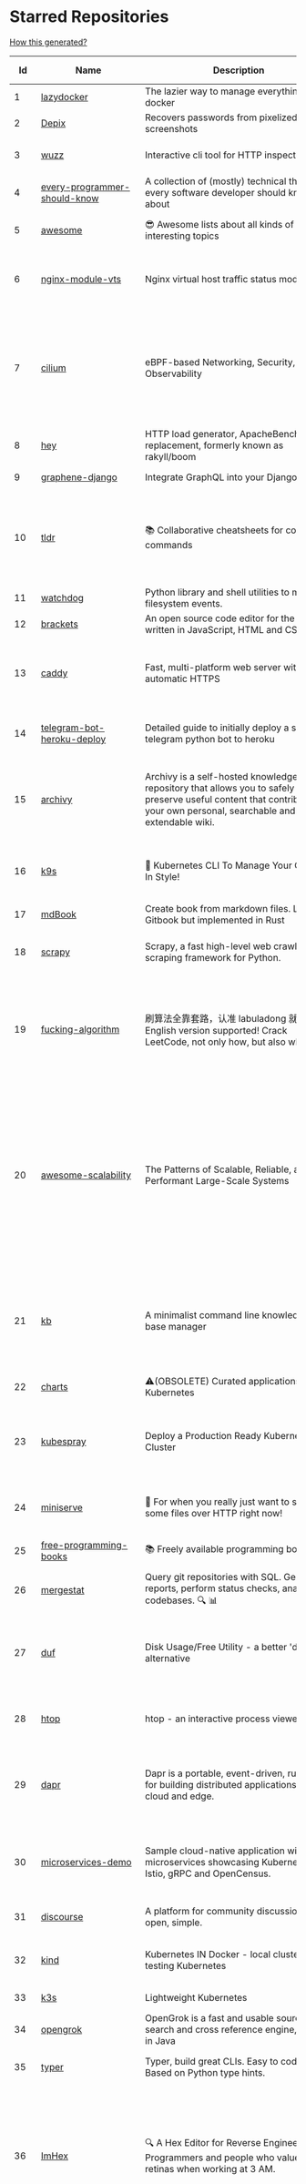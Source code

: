 # Starred Repositories  

[How this generated?](../master/USAGE.md)  

| Id 			| Name			| Description | Star Counts | Topics/Tags   | Last Updated 	|  
| ----------- | ----------- 	| ----------- | ----------- | ----------- 	| -----------   |  
|1|[lazydocker](https://github.com/jesseduffield/lazydocker.git)|The lazier way to manage everything docker|21539||19-1-2022|  
|2|[Depix](https://github.com/beurtschipper/Depix.git)|Recovers passwords from pixelized screenshots|21217||3-10-2021|  
|3|[wuzz](https://github.com/asciimoo/wuzz.git)|Interactive cli tool for HTTP inspection|9877|curl, golang, cli, http, inspector, http-inspection, go|22-1-2021|  
|4|[every-programmer-should-know](https://github.com/mtdvio/every-programmer-should-know.git)|A collection of (mostly) technical things every software developer should know about|51997|cc-by, computer-science, educational, novice, collection||  
|5|[awesome](https://github.com/sindresorhus/awesome.git)|😎 Awesome lists about all kinds of interesting topics|186328|awesome, awesome-list, unicorns, lists, resources|24-1-2022|  
|6|[nginx-module-vts](https://github.com/vozlt/nginx-module-vts.git)|Nginx virtual host traffic status module|2543|c, nginx, nginx-module, nginx-vhost-traffic-status, vozlt-nginx-modules, monitoring|10-2-2021|  
|7|[cilium](https://github.com/cilium/cilium.git)|eBPF-based Networking, Security, and Observability|10720|containers, bpf, security, kubernetes, kubernetes-networking, cni, kernel, loadbalancing, monitoring, troubleshooting, xdp, ebpf, k8s, observability, networking|24-1-2022|  
|8|[hey](https://github.com/rakyll/hey.git)|HTTP load generator, ApacheBench (ab) replacement, formerly known as rakyll/boom|12749||23-3-2021|  
|9|[graphene-django](https://github.com/graphql-python/graphene-django.git)|Integrate GraphQL into your Django project.|3764|graphene, django, python, graphql|22-1-2022|  
|10|[tldr](https://github.com/tldr-pages/tldr.git)|📚 Collaborative cheatsheets for console commands|36999|shell, man-page, tldr, manpages, documentation, cheatsheets, terminal, command-line, console, examples, help, manual, hacktoberfest||  
|11|[watchdog](https://github.com/gorakhargosh/watchdog.git)|Python library and shell utilities to monitor filesystem events.|5108||29-12-2021|  
|12|[brackets](https://github.com/adobe/brackets.git)|An open source code editor for the web, written in JavaScript, HTML and CSS.|33698|||  
|13|[caddy](https://github.com/caddyserver/caddy.git)|Fast, multi-platform web server with automatic HTTPS|36612|go, web-server, caddyfile, http, http-server, reverse-proxy, https, tls, automatic-https, privacy, security||  
|14|[telegram-bot-heroku-deploy](https://github.com/AnshumanFauzdar/telegram-bot-heroku-deploy.git)|Detailed guide to initially deploy a simple telegram python bot to heroku|29|heroku-app, telegram-bot, telegram, deploy, hacktoberfest|7-10-2020|  
|15|[archivy](https://github.com/archivy/archivy.git)|Archivy is a self-hosted knowledge repository that allows you to safely preserve useful content that contributes to your own personal, searchable and extendable wiki.|2775|elasticsearch, knowledge, productivity, python, knowledge-base, note-taking, digital-brain, cli, hacktoberfest|23-1-2022|  
|16|[k9s](https://github.com/derailed/k9s.git)|🐶 Kubernetes CLI To Manage Your Clusters In Style!|15065|k9s, kubernetes, kubernetes-cli, kubernetes-clusters, k8s, k8s-cluster, go, golang|19-1-2022|  
|17|[mdBook](https://github.com/rust-lang/mdBook.git)|Create book from markdown files. Like Gitbook but implemented in Rust|8442||24-1-2022|  
|18|[scrapy](https://github.com/scrapy/scrapy.git)|Scrapy, a fast high-level web crawling & scraping framework for Python.|42604|python, scraping, crawling, framework, crawler, hacktoberfest||  
|19|[fucking-algorithm](https://github.com/labuladong/fucking-algorithm.git)|刷算法全靠套路，认准 labuladong 就够了！English version supported! Crack LeetCode, not only how, but also why. |101056|leetcode, algorithms, interview-questions, data-structures, kmp, dynamic-programming, computer-science, dynamic-programming-algorithm|10-12-2021|  
|20|[awesome-scalability](https://github.com/binhnguyennus/awesome-scalability.git)|The Patterns of Scalable, Reliable, and Performant Large-Scale Systems|37194|system-design, backend, scalability, interview, architecture, devops, design-patterns, interview-questions, awesome-list, big-data, awesome, resources, lists, web-development, programming, system, interview-practice, computer-science, distributed-systems, machine-learning||  
|21|[kb](https://github.com/gnebbia/kb.git)|A minimalist command line knowledge base manager|2804|knowledge, cheatsheets, procedures, methodology, pentest-tool, knowledge-base, rtfm, notes, notes-management-system, cli, notebook|31-10-2021|  
|22|[charts](https://github.com/helm/charts.git)|⚠️(OBSOLETE) Curated applications for Kubernetes|15352|kubernetes, charts, helm|21-12-2021|  
|23|[kubespray](https://github.com/kubernetes-sigs/kubespray.git)|Deploy a Production Ready Kubernetes Cluster|11768|kubernetes-cluster, ansible, kubernetes, high-availability, bare-metal, gce, aws, kubespray, k8s-sig-cluster-lifecycle, hacktoberfest|24-1-2022|  
|24|[miniserve](https://github.com/svenstaro/miniserve.git)|🌟 For when you really just want to serve some files over HTTP right now!|2994|serve, http-server, server, static-files, cli, command-line, command-line-tool|13-1-2022|  
|25|[free-programming-books](https://github.com/EbookFoundation/free-programming-books.git)|:books: Freely available programming books|219790|education, books, list, resource, hacktoberfest|18-1-2022|  
|26|[mergestat](https://github.com/mergestat/mergestat.git)|Query git repositories with SQL. Generate reports, perform status checks, analyze codebases. 🔍 📊|2745|git, sql, sqlite, golang, go, cli, command-line|22-1-2022|  
|27|[duf](https://github.com/muesli/duf.git)|Disk Usage/Free Utility - a better 'df' alternative|7819|hacktoberfest, disk-space, disk-usage, df, linux, macos, freebsd, openbsd, windows, user-friendly, cli, terminal, filesystem, tui|13-1-2022|  
|28|[htop](https://github.com/htop-dev/htop.git)|htop - an interactive process viewer|3260|process, viewer, console, terminal, linux, macos, bsd, c, hacktoberfest|18-1-2022|  
|29|[dapr](https://github.com/dapr/dapr.git)|Dapr is a portable, event-driven, runtime for building distributed applications across cloud and edge.|16729|microservices, microservice, kubernetes, sidecar, state-management, event-driven, pubsub, serverless, containers|18-1-2022|  
|30|[microservices-demo](https://github.com/GoogleCloudPlatform/microservices-demo.git)|Sample cloud-native application with 10 microservices showcasing Kubernetes, Istio, gRPC and OpenCensus.|11550|kubernetes, grpc, istio, opencensus, gke, skaffold, sample-application, google-cloud, samples|20-1-2022|  
|31|[discourse](https://github.com/discourse/discourse.git)|A platform for community discussion. Free, open, simple.|34861|discourse, javascript, rails, ruby, ember, forum, postgresql||  
|32|[kind](https://github.com/kubernetes-sigs/kind.git)|Kubernetes IN Docker - local clusters for testing Kubernetes|9176|k8s-sig-testing, kubernetes, kubeadm, golang, docker, podman|20-1-2022|  
|33|[k3s](https://github.com/k3s-io/k3s.git)|Lightweight Kubernetes|18944|kubernetes, k8s|20-1-2022|  
|34|[opengrok](https://github.com/oracle/opengrok.git)|OpenGrok is a fast and usable source code search and cross reference engine, written in Java|3477|opengrok, java, source, code, search, engine|20-1-2022|  
|35|[typer](https://github.com/tiangolo/typer.git)|Typer, build great CLIs. Easy to code. Based on Python type hints.|7062|cli, click, python3, typehints, terminal, shell, python, typer|30-8-2021|  
|36|[ImHex](https://github.com/WerWolv/ImHex.git)|🔍 A Hex Editor for Reverse Engineers, Programmers and people who value their retinas when working at 3 AM.|11997|hex-editor, reverse-engineering, ips, ips32, pattern-highlighting, dear-imgui, disassembler, analyzer, mathematical-evaluator, pattern-language, dark-mode, nodes, data-processor, hacktoberfest|23-1-2022|  
|37|[arrow](https://github.com/arrow-py/arrow.git)|🏹 Better dates & times for Python|7731|python, arrow, datetime, date, time, timestamp, timezones, hacktoberfest|20-1-2022|  
|38|[Reloader](https://github.com/stakater/Reloader.git)|A Kubernetes controller to watch changes in ConfigMap and Secrets and do rolling upgrades on Pods with their associated Deployment, StatefulSet, DaemonSet and DeploymentConfig – [✩Star] if you're using it!|3045|kubernetes, openshift, configmap, secrets, pods, deployments, daemonset, statefulsets, k8s, watch-changes, deploymentconfigs|2-1-2022|  
|39|[linkerd2](https://github.com/linkerd/linkerd2.git)|Ultralight, security-first service mesh for Kubernetes. Main repo for Linkerd 2.x.|8022|service-mesh, rust, golang, kubernetes, linkerd, cloud-native|24-1-2022|  
|40|[ingress-nginx](https://github.com/kubernetes/ingress-nginx.git)|NGINX Ingress Controller for Kubernetes|11983|ingress-controller, kubernetes, nginx|20-1-2022|  
|41|[spinner](https://github.com/briandowns/spinner.git)|Go (golang) package with 90 configurable terminal spinner/progress indicators.|1672|go, golang, spinner, statusbar, cli, terminal, terminal-ui, progress-bar, progressbar, indicator|1-1-2022|  
|42|[minikube](https://github.com/kubernetes/minikube.git)|Run Kubernetes locally|23035|minikube, kubernetes, cluster, containers, go, cncf|22-1-2022|  
|43|[containerd](https://github.com/containerd/containerd.git)|An open and reliable container runtime|10144|containerd, oci, containers, docker, cncf, cri, kubernetes, hacktoberfest|21-1-2022|  
|44|[linux-insides](https://github.com/0xAX/linux-insides.git)|A little bit about a linux kernel|24116|linux-kernel, linux-insides, linux|25-12-2021|  
|45|[vizceral](https://github.com/Netflix/vizceral.git)|WebGL visualization for displaying animated traffic graphs|3879|graph, traffic, visualization, webgl, monitoring|20-7-2019|  
|46|[awesome-cheatsheets](https://github.com/LeCoupa/awesome-cheatsheets.git)|👩‍💻👨‍💻 Awesome cheatsheets for popular programming languages, frameworks and development tools. They include everything you should know in one single file.|26523|cheatsheets, javascript, bash, nodejs, cheatsheet, database, language, frontend, backend, feathersjs, redis, vuejs, vim, django, programming-language, xcode, php, docker, kubernetes, sailsjs|22-1-2022|  
|47|[gotty](https://github.com/sorenisanerd/gotty.git)|Share your terminal as a web application|1477||12-1-2022|  
|48|[dailybot](https://github.com/sapumar/dailybot.git)|Simple telegram bot to remind about the daily stand up|8|bot, daily-standup, standup-meetings, standup, standupbot|23-12-2021|  
|49|[shiv](https://github.com/linkedin/shiv.git)|shiv is a command line utility for building fully self contained Python zipapps as outlined in PEP 441, but with all their dependencies included.|1359||18-11-2021|  
|50|[GolangTraining](https://github.com/GoesToEleven/GolangTraining.git)|Training for Golang (go language)|7874|||  
|51|[resume.github.com](https://github.com/resume/resume.github.com.git)|Resumes generated using the GitHub informations|50569|||  
|52|[x509-certificate-exporter](https://github.com/enix/x509-certificate-exporter.git)|A Prometheus exporter to monitor x509 certificates expiration in Kubernetes clusters or standalone|170|prometheus-exporter, kubernetes, monitoring-tool, certificates, expiration-monitoring, dashboard, grafana-dashboard, certificates-focusing, alert|4-1-2022|  
|53|[face_recognition](https://github.com/ageitgey/face_recognition.git)|The world's simplest facial recognition api for Python and the command line|42907|machine-learning, face-detection, face-recognition, python|14-6-2021|  
|54|[learn-regex](https://github.com/ziishaned/learn-regex.git)|Learn regex the easy way|40419||20-1-2022|  
|55|[geeksforgeeks.pdf](https://github.com/dufferzafar/geeksforgeeks.pdf.git)|Topic wise PDFs of Geeks for Geeks articles. (Last updated in October 2018)|486|||  
|56|[machine](https://github.com/docker/machine.git)|Machine management for a container-centric world|6482|||  
|57|[behave](https://github.com/behave/behave.git)|BDD, Python style.|2504||16-1-2022|  
|58|[httpstat](https://github.com/davecheney/httpstat.git)|It's like curl -v, with colours. |5905|||  
|59|[awesome-macos-command-line](https://github.com/herrbischoff/awesome-macos-command-line.git)|Use your macOS terminal shell to do awesome things.|25621|macos, macosx, shell, terminal, awesome-list, awesome, list||  
|60|[awesome-awesomeness](https://github.com/bayandin/awesome-awesomeness.git)|A curated list of awesome awesomeness|28454|||  
|61|[echarts](https://github.com/apache/echarts.git)|Apache ECharts is a powerful, interactive charting and data visualization library for browser|49501|echarts, data-visualization, charts, charting-library, visualization, apache, data-viz, canvas, svg||  
|62|[game_control](https://github.com/ChoudharyChanchal/game_control.git)|-|747|||  
|63|[terraform-provider-restapi](https://github.com/Mastercard/terraform-provider-restapi.git)|A terraform provider to manage objects in a RESTful API|540||6-9-2021|  
|64|[the-book-of-secret-knowledge](https://github.com/trimstray/the-book-of-secret-knowledge.git)|A collection of inspiring lists, manuals, cheatsheets, blogs, hacks, one-liners, cli/web tools and more.|58259|awesome, awesome-list, lists, manuals, resources, howtos, hacks, search-engines, one-liners, cheatsheets, guidelines, sysops, devops, pentesters, security-researchers, linux, bsd, security, hacking|18-8-2021|  
|65|[awesome-courses](https://github.com/prakhar1989/awesome-courses.git)|:books: List of awesome university courses for learning Computer Science!|39035|computer-science, courses, awesome-list, awesome|2-12-2020|  
|66|[wrk](https://github.com/wg/wrk.git)|Modern HTTP benchmarking tool|31113|||  
|67|[free-for-dev](https://github.com/ripienaar/free-for-dev.git)|A list of SaaS, PaaS and IaaS offerings that have free tiers of interest to devops and infradev|52913|||  
|68|[ami-query](https://github.com/intuit/ami-query.git)|Provide a REST interface to your organization's AMIs|36|||  
|69|[flamethrower](https://github.com/DNS-OARC/flamethrower.git)|a DNS performance and functional testing utility supporting UDP, TCP, DoT and DoH (by @ns1labs)|245|||  
|70|[wait-for-it](https://github.com/vishnubob/wait-for-it.git)|Pure bash script to test and wait on the availability of a TCP host and port|7346|||  
|71|[ultimate-go](https://github.com/hoanhan101/ultimate-go.git)|The Ultimate Go Study Guide|14700|golang, computer-systems, programming, ebook, study-guide||  
|72|[codebytere.github.io](https://github.com/codebytere/codebytere.github.io.git)|personal website|419|||  
|73|[helm-git-repo](https://github.com/yks0000/helm-git-repo.git)|A Helm Repo (Automatically build index.yaml)|1||6-4-2021|  
|74|[drawio](https://github.com/jgraph/drawio.git)|Source to app.diagrams.net|27465|||  
|75|[microsoft-authentication-library-for-python](https://github.com/AzureAD/microsoft-authentication-library-for-python.git)|Microsoft Authentication Library (MSAL) for Python makes it easy to authenticate to Azure Active Directory. These documented APIs are stable https://msal-python.readthedocs.io. If you have questions but do not have a github account, ask your questions on Stackoverflow with tag "msal" + "python".|354|||  
|76|[stern](https://github.com/wercker/stern.git)|⎈ Multi pod and container log tailing for Kubernetes|5678|kubernetes, tail, devops, logging, debugging||  
|77|[locust](https://github.com/locustio/locust.git)|Scalable user load testing tool written in Python|18029|locust, python, load-testing, performance-testing, http, benchmarking, load-generator||  
|78|[wrk2](https://github.com/giltene/wrk2.git)|A constant throughput, correct latency recording variant of wrk|3322|||  
|79|[GoCasts](https://github.com/StephenGrider/GoCasts.git)|Companion Repo to https://www.udemy.com/go-the-complete-developers-guide/|1529|||  
|80|[hub](https://github.com/github/hub.git)|A command-line tool that makes git easier to use with GitHub.|21484|go, homebrew, git, github-api, pull-request||  
|81|[resume-cli](https://github.com/jsonresume/resume-cli.git)|CLI tool to easily setup a new resume 📑|4006|cli, javascript, resume, json||  
|82|[golang-web-dev](https://github.com/GoesToEleven/golang-web-dev.git)|-|2868|||  
|83|[slate](https://github.com/slatedocs/slate.git)|Beautiful static documentation for your API|33583|slate, api-documentation, api, static-site-generator||  
|84|[pyenv](https://github.com/pyenv/pyenv.git)|Simple Python version management|25917|||  
|85|[clair](https://github.com/quay/clair.git)|Vulnerability Static Analysis for Containers|8426|||  
|86|[python-telegram-bot](https://github.com/python-telegram-bot/python-telegram-bot.git)|We have made you a wrapper you can't refuse|17513||3-1-2022|  
|87|[fasthttp](https://github.com/valyala/fasthttp.git)|Fast HTTP package for Go. Tuned for high performance. Zero memory allocations in hot paths. Up to 10x faster than net/http|16805|||  
|88|[ansible](https://github.com/ansible/ansible.git)|Ansible is a radically simple IT automation platform that makes your applications and systems easier to deploy and maintain. Automate everything from code deployment to network configuration to cloud management, in a language that approaches plain English, using SSH, with no agents to install on remote systems. https://docs.ansible.com.|51462||24-1-2022|  
|89|[sceptre](https://github.com/Sceptre/sceptre.git)|Build better AWS infrastructure|1284||29-12-2021|  
|90|[httpstat](https://github.com/reorx/httpstat.git)|curl statistics made simple|5013||24-12-2020|  
|91|[telegraf](https://github.com/influxdata/telegraf.git)|The plugin-driven server agent for collecting & reporting metrics.|11076||24-1-2022|  
|92|[terraform-aws-devops](https://github.com/antonbabenko/terraform-aws-devops.git)|Info about many of my Terraform, AWS, and DevOps projects.|260||21-12-2021|  
|93|[istio](https://github.com/istio/istio.git)|Connect, secure, control, and observe services.|29330||24-1-2022|  
|94|[k8s-conformance](https://github.com/cncf/k8s-conformance.git)|🧪CNCF K8s Conformance Working Group|638|cncf, kubernetes, conformance||  
|95|[schema](https://github.com/keleshev/schema.git)|Schema validation just got Pythonic|2510||1-12-2021|  
|96|[statsd](https://github.com/statsd/statsd.git)|Daemon for easy but powerful stats aggregation|16236||27-12-2021|  
|97|[github-cheat-sheet](https://github.com/tiimgreen/github-cheat-sheet.git)|A list of cool features of Git and GitHub.|33753||6-10-2020|  
|98|[Public-APIs](https://github.com/n0shake/Public-APIs.git)|📚 A public list of APIs from round the web.|17855||30-11-2021|  
|99|[kube2iam](https://github.com/jtblin/kube2iam.git)|kube2iam  provides different AWS IAM roles for pods running on Kubernetes|1778|kubernetes, aws||  
|100|[cert-manager](https://github.com/jetstack/cert-manager.git)|Automatically provision and manage TLS certificates in Kubernetes|8286|kubernetes, letsencrypt, tls, certificate, crd, hacktoberfest||  
|101|[localstack](https://github.com/localstack/localstack.git)|💻  A fully functional local AWS cloud stack. Develop and test your cloud & Serverless apps offline!|38301|aws, localstack, testing, continuous-integration, developer-tools, python||  
|102|[gitbook](https://github.com/GitbookIO/gitbook.git)|📝 Modern documentation format and toolchain using Git and Markdown|24387|||  
|103|[traefik](https://github.com/traefik/traefik.git)|The Cloud Native Application Proxy|36565||10-1-2022|  
|104|[vscode-debug-visualizer](https://github.com/hediet/vscode-debug-visualizer.git)|An extension for VS Code that visualizes data during debugging.|7153|vscode-extension, hacktoberfest, visualization|19-8-2021|  
|105|[mux](https://github.com/gorilla/mux.git)|A powerful HTTP router and URL matcher for building Go web servers with 🦍|15901|mux, go, gorilla, router, http, middleware||  
|106|[python-patterns](https://github.com/faif/python-patterns.git)|A collection of design patterns/idioms in Python|30096|python, idioms, design-patterns|7-12-2021|  
|107|[hyper](https://github.com/vercel/hyper.git)|A terminal built on web technologies|37736||17-1-2022|  
|108|[sonobuoy](https://github.com/vmware-tanzu/sonobuoy.git)|Sonobuoy is a diagnostic tool that makes it easier to understand the state of a Kubernetes cluster by running a set of Kubernetes conformance tests and other plugins in an accessible and non-destructive manner.|2478|kubernetes, kubernetes-cluster, kubernetes-setup, kubernetes-deployment, discovery, bugreport, heptio, tanzu, sonobuoy, conformance, conformance-tests, cncf||  
|109|[awesome-sre](https://github.com/dastergon/awesome-sre.git)|A curated list of Site Reliability and Production Engineering resources.|7900|site-reliability-engineering, production, availability, monitoring, post-mortem, reliability-engineering, capacity-planning, service-level-agreement, scalability, reliability, alerting, on-call, site-reliability, postmortem, incident-response, sre, awesome, awesome-list, devops, list|13-1-2022|  
|110|[awesome-interview-questions](https://github.com/DopplerHQ/awesome-interview-questions.git)|:octocat: A curated awesome list of lists of interview questions. Feel free to contribute! :mortar_board: |44842|awesome-list, awesomeness, interview-questions, interviewing, interview-practice, ruby, javascript, awesome, list, python-interview-questions, rails-interview, javascript-interview-questions, angularjs-interview-questions, android-interview-questions|16-11-2021|  
|111|[outrun](https://github.com/Overv/outrun.git)|Execute a local command using the processing power of another Linux machine.|3002||22-3-2021|  
|112|[flux](https://github.com/fluxcd/flux.git)|Successor: https://github.com/fluxcd/flux2 — The GitOps Kubernetes operator|6702|kubernetes, gitops, continuous-deployment, continuous-delivery, helm, kustomize, monitoring||  
|113|[swagger-ui](https://github.com/swagger-api/swagger-ui.git)|Swagger UI is a collection of HTML, JavaScript, and CSS assets that dynamically generate beautiful documentation from a Swagger-compliant API.|21459|swagger, swagger-ui, swagger-api, swagger-js, rest, rest-api, openapi-specification, oas, openapi, openapi3, hacktoberfest|24-1-2022|  
|114|[nocode](https://github.com/kelseyhightower/nocode.git)|The best way to write secure and reliable applications. Write nothing; deploy nowhere.|51258|||  
|115|[awesome-docker](https://github.com/veggiemonk/awesome-docker.git)|:whale: A curated list of Docker resources and projects|21078|||  
|116|[kapacitor](https://github.com/influxdata/kapacitor.git)|Open source framework for processing, monitoring, and alerting on time series data|2104||10-12-2021|  
|117|[admiral](https://github.com/istio-ecosystem/admiral.git)|Admiral provides automatic configuration generation, syncing and service discovery for multicluster Istio service mesh|407||10-12-2021|  
|118|[terraform-course](https://github.com/wardviaene/terraform-course.git)|Course files for my Udemy course about Terraform|1218||14-1-2022|  
|119|[helm](https://github.com/helm/helm.git)|The Kubernetes Package Manager|21006||22-1-2022|  
|120|[haproxy](https://github.com/haproxy/haproxy.git)|HAProxy Load Balancer's development branch (mirror of git.haproxy.org)|2547|haproxy, load-balancer, reverse-proxy, proxy, http, http2, cache, fastcgi, high-availability, https, ipv6, proxy-protocol, ddos-mitigation, tls13, high-performance, caching||  
|121|[xdp-tutorial](https://github.com/xdp-project/xdp-tutorial.git)|XDP tutorial|1129||13-12-2021|  
|122|[textual](https://github.com/Textualize/textual.git)|Textual is a TUI (Text User Interface) framework for Python inspired by modern web development.|7335|||  
|123|[vuls](https://github.com/future-architect/vuls.git)|Agent-less vulnerability scanner for Linux, FreeBSD, Container, WordPress, Programming language libraries, Network devices|8920||18-1-2022|  
|124|[kaniko](https://github.com/GoogleContainerTools/kaniko.git)|Build Container Images In Kubernetes|9651|containers, docker, developer-tools, kubernetes||  
|125|[learnopencv](https://github.com/spmallick/learnopencv.git)|Learn OpenCV  : C++ and Python Examples|15587|computer-vision, machine-learning, ai, deep-learning, deep-neural-networks, deeplearning, computervision, opencv, opencv-python, opencv-library, opencv3, opencv-cpp, opencv-tutorial||  
|126|[strimzi-kafka-operator](https://github.com/strimzi/strimzi-kafka-operator.git)|Apache Kafka running on Kubernetes|2910||23-1-2022|  
|127|[fortio-operator](https://github.com/verfio/fortio-operator.git)|Load Testing Operator within the Kubernetes cluster and outside of it.|35||18-3-2019|  
|128|[ipython](https://github.com/ipython/ipython.git)|Official repository for IPython itself. Other repos in the IPython organization contain things like the website, documentation builds, etc.|15194||19-1-2022|  
|129|[argo-cd](https://github.com/argoproj/argo-cd.git)|Declarative continuous deployment for Kubernetes.|8180||24-1-2022|  
|130|[yq](https://github.com/mikefarah/yq.git)|yq is a portable command-line YAML processor|4924||23-1-2022|  
|131|[sops](https://github.com/mozilla/sops.git)|Simple and flexible tool for managing secrets|9007|security, secret-distribution, devops, aws, pgp, gcp, secret-management, azure, sops||  
|132|[sre-interview-prep-guide](https://github.com/mxssl/sre-interview-prep-guide.git)|Site Reliability Engineer Interview Preparation Guide|2569|study, preparation, sre, sre-interview, interview-preparation, site-reliability-engineer||  
|133|[sanic](https://github.com/sanic-org/sanic.git)|Next generation Python web server/framework   Build fast. Run fast.|15806|python, framework, asyncio, api-server, web, web-server, web-framework, asgi, sanic||  
|134|[papers-we-love](https://github.com/papers-we-love/papers-we-love.git)|Papers from the computer science community to read and discuss.|52096|computer-science, read-papers, meetup, papers, programming, theory, awesome||  
|135|[goaccess](https://github.com/allinurl/goaccess.git)|GoAccess is a real-time web log analyzer and interactive viewer that runs in a terminal in *nix systems or through your browser.|14214||21-1-2022|  
|136|[design-patterns-for-humans](https://github.com/kamranahmedse/design-patterns-for-humans.git)|An ultra-simplified explanation to design patterns|32581||22-11-2020|  
|137|[engineering-blogs](https://github.com/kilimchoi/engineering-blogs.git)|A curated list of engineering blogs|20794||2-7-2021|  
|138|[terminals-are-sexy](https://github.com/k4m4/terminals-are-sexy.git)|💥 A curated list of Terminal frameworks, plugins & resources for CLI lovers.|10291||13-12-2020|  
|139|[terraform](https://github.com/hashicorp/terraform.git)|Terraform enables you to safely and predictably create, change, and improve infrastructure. It is an open source tool that codifies APIs into declarative configuration files that can be shared amongst team members, treated as code, edited, reviewed, and versioned.|30967||21-1-2022|  
|140|[pace](https://github.com/CodeByZach/pace.git)|Automatically add a progress bar to your site.|15377||28-7-2021|  
|141|[gotty](https://github.com/yudai/gotty.git)|Share your terminal as a web application|16188||13-12-2017|  
|142|[http-api-design](https://github.com/interagent/http-api-design.git)|HTTP API design guide extracted from work on the Heroku Platform API|13536||18-11-2021|  
|143|[grafana](https://github.com/grafana/grafana.git)|The open and composable observability and data visualization platform. Visualize metrics, logs, and traces from multiple sources like Prometheus, Loki, Elasticsearch, InfluxDB, Postgres and many more. |46661||24-1-2022|  
|144|[schedule](https://github.com/dbader/schedule.git)|Python job scheduling for humans.|9374||26-6-2021|  
|145|[nuclei](https://github.com/projectdiscovery/nuclei.git)|Fast and customizable vulnerability scanner based on simple YAML based DSL.|6797||23-1-2022|  
|146|[kraken](https://github.com/uber/kraken.git)|P2P Docker registry capable of distributing TBs of data in seconds|4904|||  
|147|[fd](https://github.com/sharkdp/fd.git)|A simple, fast and user-friendly alternative to 'find'|20365||8-1-2022|  
|148|[labs](https://github.com/docker/labs.git)|This is a collection of tutorials for learning how to use Docker with various tools. Contributions welcome.|10519|||  
|149|[aws-cloudformation-user-guide](https://github.com/awsdocs/aws-cloudformation-user-guide.git)|The open source version of the AWS CloudFormation User Guide|601|aws, aws-cloudformation, cloudformation||  
|150|[Python-for-Algorithms--Data-Structures--and-Interviews](https://github.com/jmportilla/Python-for-Algorithms--Data-Structures--and-Interviews.git)|Files for Udemy Course on Algorithms and Data Structures|1958||30-12-2021|  
|151|[scalene](https://github.com/plasma-umass/scalene.git)|Scalene: a high-performance, high-precision CPU, GPU, and memory profiler for Python|5209|python, profiling, performance-analysis, cpu-profiling, memory-management, profiler, python-profilers, gpu-programming, scalene, profiles-memory, performance-cpu, cpu, memory-allocation, gpu, memory-consumption|23-1-2022|  
|152|[ntopng](https://github.com/ntop/ntopng.git)|Web-based Traffic and Security Network Traffic Monitoring|4388|ntopng, realtime, network, sflow, ipfix, traffic-monitoring, packet-analyser, packet-processing, netflow, snmp, ebpf, docker, kubernetes|24-1-2022|  
|153|[loguru](https://github.com/Delgan/loguru.git)|Python logging made (stupidly) simple|10867|python, logging, logger, log|24-1-2022|  
|154|[monkey](https://github.com/bouk/monkey.git)|Monkey patching in Go|2744||9-12-2019|  
|155|[gitui](https://github.com/extrawurst/gitui.git)|Blazing 💥 fast terminal-ui for git written in rust 🦀|7124|rust, tui, terminal, git, command-line-tool, command-line-interface, async, hacktoberfest, bash|23-1-2022|  
|156|[profile-summary-for-github](https://github.com/tipsy/profile-summary-for-github.git)|Tool for visualizing GitHub profiles|19509||13-9-2021|  
|157|[my-mac-os](https://github.com/nikitavoloboev/my-mac-os.git)|List of applications and tools that make my macOS experience even more amazing|18415||27-8-2021|  
|158|[managers-playbook](https://github.com/ksindi/managers-playbook.git)|:book: Heuristics for effective management|4558||3-8-2021|  
|159|[cheat.sh](https://github.com/chubin/cheat.sh.git)|the only cheat sheet you need|28061|||  
|160|[lens](https://github.com/lensapp/lens.git)|Lens - The way the world runs Kubernetes|16845|kubernetes, kubernetes-ui, kubernetes-dashboard, cloud-native, devops, containers|24-1-2022|  
|161|[json-server](https://github.com/typicode/json-server.git)|Get a full fake REST API with zero coding in less than 30 seconds (seriously)|59236||9-11-2021|  
|162|[cdk8s](https://github.com/cdk8s-team/cdk8s.git)|Define Kubernetes native apps and abstractions using object-oriented programming|2753||24-1-2022|  
|163|[seaweedfs](https://github.com/chrislusf/seaweedfs.git)|SeaweedFS is a fast distributed storage system for blobs, objects, files, and data lake, for billions of files! Blob store has O(1) disk seek, cloud tiering. Filer supports Cloud Drive, cross-DC active-active replication, Kubernetes, POSIX FUSE mount, S3 API, S3 Gateway, Hadoop, WebDAV, encryption, Erasure Coding.|13732|distributed-storage, distributed-systems, s3, hdfs, fuse, distributed-file-system, hadoop-hdfs, posix, tiered-file-system, kubernetes, replication, object-storage, s3-storage, seaweedfs, erasure-coding, blob-storage, cloud-drive|24-1-2022|  
|164|[kustomize](https://github.com/kubernetes-sigs/kustomize.git)|Customization of kubernetes YAML configurations|7992|k8s-sig-cli, hacktoberfest|21-1-2022|  
|165|[ksonnet](https://github.com/ksonnet/ksonnet.git)|A CLI-supported framework that streamlines writing and deployment of Kubernetes configurations to multiple clusters.|1153||5-2-2019|  
|166|[gping](https://github.com/orf/gping.git)|Ping, but with a graph|5743||17-1-2022|  
|167|[linux](https://github.com/torvalds/linux.git)|Linux kernel source tree|124577|||  
|168|[kubesphere](https://github.com/kubesphere/kubesphere.git)|The container platform tailored for Kubernetes multi-cloud, datacenter, and edge management ⎈ 🖥 ☁️|8673|devops, container-management, k8s, cncf, cloud-native, servicemesh, kubesphere, kubernetes-platform-solution, kubernetes, jenkins, istio, observability, multi-cluster, hacktoberfest|20-1-2022|  
|169|[litestream](https://github.com/benbjohnson/litestream.git)|Streaming replication for SQLite.|4061|sqlite, replication, s3|23-1-2022|  
|170|[python-guide](https://github.com/realpython/python-guide.git)|Python best practices guidebook, written for humans. |24232||5-10-2021|  
|171|[awesome-algorithms](https://github.com/tayllan/awesome-algorithms.git)|A curated list of awesome places to learn and/or practice algorithms.|10815||7-7-2021|  
|172|[acme.sh](https://github.com/acmesh-official/acme.sh.git)|A pure Unix shell script implementing ACME client protocol|25167||19-1-2022|  
|173|[awesome-sysadmin](https://github.com/awesome-foss/awesome-sysadmin.git)|A curated list of amazingly awesome open source sysadmin resources.|12906||7-10-2021|  
|174|[go-restful](https://github.com/emicklei/go-restful.git)|package for building REST-style Web Services using Go|4352||8-1-2022|  
|175|[coreutils](https://github.com/uutils/coreutils.git)|Cross-platform Rust rewrite of the GNU coreutils|9774||23-1-2022|  
|176|[semgrep](https://github.com/returntocorp/semgrep.git)|Lightweight static analysis for many languages. Find bug variants with patterns that look like source code.|5789|static-analysis, static-code-analysis, java, go, sast, semgrep, r2c, c, python, ruby, javascript, typescript|24-1-2022|  
|177|[dashboard](https://github.com/kubernetes/dashboard.git)|General-purpose web UI for Kubernetes clusters|10702||24-1-2022|  
|178|[aws-eks-best-practices](https://github.com/aws/aws-eks-best-practices.git)|A best practices guide for day 2 operations, including operational excellence, security, reliability, performance efficiency, and cost optimization.|776||24-1-2022|  
|179|[python-fire](https://github.com/google/python-fire.git)|Python Fire is a library for automatically generating command line interfaces (CLIs) from absolutely any Python object.|21838||17-6-2021|  
|180|[gcsfuse](https://github.com/GoogleCloudPlatform/gcsfuse.git)|A user-space file system for interacting with Google Cloud Storage|1387||24-1-2022|  
|181|[google-cloud-python](https://github.com/googleapis/google-cloud-python.git)|Google Cloud Client Library for Python|3787||23-1-2022|  
|182|[awesome-python](https://github.com/vinta/awesome-python.git)|A curated list of awesome Python frameworks, libraries, software and resources|114159||17-12-2021|  
|183|[awless](https://github.com/wallix/awless.git)|A Mighty CLI for AWS|4827||10-12-2018|  
|184|[kubernetes-network-policy-recipes](https://github.com/ahmetb/kubernetes-network-policy-recipes.git)|Example recipes for Kubernetes Network Policies that you can just copy paste|3751|kubernetes, networking, security|10-1-2022|  
|185|[terraformer](https://github.com/GoogleCloudPlatform/terraformer.git)|CLI tool to generate terraform files from existing infrastructure (reverse Terraform). Infrastructure to Code|6578|||  
|186|[compose](https://github.com/docker/compose.git)|Define and run multi-container applications with Docker|24795|docker, docker-compose, orchestration, go, golang|21-1-2022|  
|187|[hygieia](https://github.com/hygieia/hygieia.git)|CapitalOne  DevOps Dashboard|3689||23-9-2021|  
|188|[python-prompt-toolkit](https://github.com/prompt-toolkit/python-prompt-toolkit.git)|Library for building powerful interactive command line applications in Python|7506|||  
|189|[osquery](https://github.com/osquery/osquery.git)|SQL powered operating system instrumentation, monitoring, and analytics.|18588||24-1-2022|  
|190|[terraform-cdk](https://github.com/hashicorp/terraform-cdk.git)|Define infrastructure resources using programming constructs and provision them using HashiCorp Terraform|3138|terraform, cdk, cdktf|24-1-2022|  
|191|[watchman](https://github.com/facebook/watchman.git)|Watches files and records, or triggers actions, when they change. |10621||24-1-2022|  
|192|[octant](https://github.com/vmware-tanzu/octant.git)|Highly extensible platform for developers to better understand the complexity of Kubernetes clusters.|5667|golang, octant, kubernetes-clusters, go, kubernetes|13-1-2022|  
|193|[gitops-engine](https://github.com/argoproj/gitops-engine.git)|Democratizing GitOps|1262|gitops, kubernetes, continuous-deployment|24-1-2022|  
|194|[developer-roadmap](https://github.com/kamranahmedse/developer-roadmap.git)|Roadmap to becoming a developer in 2022|184445|computer-science, roadmap, developer-roadmap, frontend-roadmap, devops-roadmap, backend-roadmap, study-plan, engineering, react-roadmap, angular-roadmap, python-roadmap, go-roadmap, java-roadmap, dba-roadmap|22-1-2022|  
|195|[helmfile](https://github.com/roboll/helmfile.git)|Deploy Kubernetes Helm Charts|3663|kubernetes, helm, chart|23-1-2022|  
|196|[rook](https://github.com/rook/rook.git)|Storage Orchestration for Kubernetes|9464|storage, kubernetes, ceph, storage-cluster, docker, cloud-native, etcd, cncf|24-1-2022|  
|197|[sealed-secrets](https://github.com/bitnami-labs/sealed-secrets.git)|A Kubernetes controller and tool for one-way encrypted Secrets|4349|kubernetes, kubernetes-secrets, devops-workflow, encrypt-secrets, gitops|21-1-2022|  
|198|[kops](https://github.com/kubernetes/kops.git)|Kubernetes Operations (kops) - Production Grade K8s Installation, Upgrades, and Management|13682|kubernetes, go, cncf, containers, kops|21-1-2022|  
|199|[professional-programming](https://github.com/charlax/professional-programming.git)|A collection of full-stack resources for programmers.|16019|read-articles, programmer, professional, scalability, concepts, documentation, lessons-learned, engineer, programming-language, learning, architecture, computer-science|24-1-2022|  
|200|[github1s](https://github.com/conwnet/github1s.git)|One second to read GitHub code with VS Code.|20561|hacktoberfest|13-1-2022|  
|201|[django-health-check](https://github.com/KristianOellegaard/django-health-check.git)|a pluggable app that runs a full check on the deployment, using a number of plugins to check e.g. database, queue server, celery processes, etc.|764||18-1-2022|  
|202|[project-layout](https://github.com/golang-standards/project-layout.git)|Standard Go Project Layout|29119|go, golang, project-template, standards, project-structure|22-8-2021|  
|203|[kubewatch](https://github.com/bitnami-labs/kubewatch.git)|Watch k8s events and trigger Handlers|2331|golang, kubernetes, slack|10-9-2020|  
|204|[awesome-flask](https://github.com/humiaozuzu/awesome-flask.git)|A curated list of awesome Flask resources and plugins|10365||17-9-2019|  
|205|[ecs-refarch-service-discovery](https://github.com/awslabs/ecs-refarch-service-discovery.git)|An EC2 Container Service Reference Architecture for providing Service Discovery to containers using CloudWatch Events, Lambda and Route 53 private hosted zones. |436||25-7-2016|  
|206|[skaffold](https://github.com/GoogleContainerTools/skaffold.git)|Easy and Repeatable Kubernetes Development|12361|kubernetes, developer-tools, docker, containers|23-1-2022|  
|207|[grex](https://github.com/pemistahl/grex.git)|A command-line tool and library for generating regular expressions from user-provided test cases|4997|command-line-tool, tool, regex, regexp, regex-pattern, regular-expression, regular-expressions, rust, cli, rust-cli, terminal, rust-library, rust-crate|19-1-2022|  
|208|[boundary](https://github.com/hashicorp/boundary.git)|Boundary enables identity-based access management for dynamic infrastructure. |3159|hashicorp, security, zero-trust, hacktoberfest|18-1-2022|  
|209|[dive](https://github.com/wagoodman/dive.git)|A tool for exploring each layer in a docker image|29677|docker, docker-image, inspector, explorer, cli, tui||  
|210|[marathon](https://github.com/mesosphere/marathon.git)|Deploy and manage containers (including Docker) on top of Apache Mesos at scale.|4035|dcos-orchestration-guild, dcos|27-7-2021|  
|211|[pykiteconnect](https://github.com/zerodha/pykiteconnect.git)|The official Python client library for the Kite Connect trading APIs|637||3-12-2021|  
|212|[atlas](https://github.com/Netflix/atlas.git)|In-memory dimensional time series database.|3059||24-1-2022|  
|213|[leveldb](https://github.com/google/leveldb.git)|LevelDB is a fast key-value storage library written at Google that provides an ordered mapping from string keys to string values.|28181||17-1-2022|  
|214|[etcd](https://github.com/etcd-io/etcd.git)|Distributed reliable key-value store for the most critical data of a distributed system|38592||24-1-2022|  
|215|[serverless](https://github.com/serverless/serverless.git)|⚡ Serverless Framework – Build web, mobile and IoT applications with serverless architectures using AWS Lambda, Azure Functions, Google CloudFunctions & more! – |41792||24-1-2022|  
|216|[learn-python3](https://github.com/jerry-git/learn-python3.git)|Jupyter notebooks for teaching/learning Python 3|4496||2-8-2020|  
|217|[keras-yolo2](https://github.com/experiencor/keras-yolo2.git)|Easy training on custom dataset. Various backends (MobileNet and SqueezeNet) supported. A YOLO demo to detect raccoon run entirely in brower is accessible at https://git.io/vF7vI (not on Windows).|1694||31-12-2019|  
|218|[nginx-admins-handbook](https://github.com/trimstray/nginx-admins-handbook.git)|How to improve NGINX performance, security, and other important things.|12503||20-10-2021|  
|219|[git-standup](https://github.com/kamranahmedse/git-standup.git)|Recall what you did on the last working day. Psst! or be nosy and find what someone else in your team did ;-)|7068||30-9-2021|  
|220|[cli53](https://github.com/barnybug/cli53.git)|Command line tool for Amazon Route 53|1745||17-1-2021|  
|221|[awesome-pentest](https://github.com/enaqx/awesome-pentest.git)|A collection of awesome penetration testing resources, tools and other shiny things|15339||3-11-2021|  
|222|[awesome-readme](https://github.com/matiassingers/awesome-readme.git)|A curated list of awesome READMEs|11112||13-12-2021|  
|223|[external-dns](https://github.com/kubernetes-sigs/external-dns.git)|Configure external DNS servers (AWS Route53, Google CloudDNS and others) for Kubernetes Ingresses and Services|4877||21-1-2022|  
|224|[moby](https://github.com/moby/moby.git)|Moby Project - a collaborative project for the container ecosystem to assemble container-based systems|62037||21-1-2022|  
|225|[nicstat](https://github.com/scotte/nicstat.git)|Fork of https://sourceforge.net/projects/nicstat/ to fix bugs|54|||  
|226|[awesome-macOS](https://github.com/iCHAIT/awesome-macOS.git)|  A curated list of awesome applications, softwares, tools and shiny things for macOS.|12679||9-1-2022|  
|227|[redis-datasets](https://github.com/redis-developer/redis-datasets.git)|A Curated List of Sample Redis Datasets|29||6-12-2021|  
|228|[echo](https://github.com/labstack/echo.git)|High performance, minimalist Go web framework|21516||24-1-2022|  
|229|[argo-events](https://github.com/argoproj/argo-events.git)|Event-driven workflow automation framework|1323||20-1-2022|  
|230|[thefuck](https://github.com/nvbn/thefuck.git)|Magnificent app which corrects your previous console command.|66364|||  
|231|[google-api-python-client](https://github.com/googleapis/google-api-python-client.git)|🐍 The official Python client library for Google's discovery based APIs.|5352||23-1-2022|  
|232|[logrus](https://github.com/sirupsen/logrus.git)|Structured, pluggable logging for Go.|19727||12-1-2022|  
|233|[mattermost-server](https://github.com/mattermost/mattermost-server.git)|Mattermost is an open source platform for secure collaboration across the entire software development lifecycle.|21772||21-1-2022|  
|234|[nprogress](https://github.com/rstacruz/nprogress.git)|For slim progress bars like on YouTube, Medium, etc|23865||19-4-2020|  
|235|[system-design-interview](https://github.com/checkcheckzz/system-design-interview.git)|System design interview for IT companies|16633||23-12-2020|  
|236|[python-concurrency](https://github.com/volker48/python-concurrency.git)|Code examples from my toptal engineering blog article|138|||  
|237|[landscape](https://github.com/cncf/landscape.git)|🌄The Cloud Native Interactive Landscape filters and sorts hundreds of projects and products, and shows details including GitHub stars, funding or market cap, first and last commits, contributor counts, headquarters location, and recent tweets.|8043||24-1-2022|  
|238|[prometheus](https://github.com/prometheus/prometheus.git)|The Prometheus monitoring system and time series database.|40609||22-1-2022|  
|239|[dockerfiles](https://github.com/jessfraz/dockerfiles.git)|Various Dockerfiles I use on the desktop and on servers.|12307||27-3-2021|  
|240|[runc](https://github.com/opencontainers/runc.git)|CLI tool for spawning and running containers according to the OCI specification|8845||24-1-2022|  
|241|[ssl-cert-check](https://github.com/Matty9191/ssl-cert-check.git)|Send notifications when SSL certificates are about to expire.|525||29-9-2021|  
|242|[mycli](https://github.com/dbcli/mycli.git)|A Terminal Client for MySQL with AutoCompletion and Syntax Highlighting.|10141|database, python, syntax-highlighting, mysql, mycli, auto-completion|21-1-2022|  
|243|[kubernetes-handbook](https://github.com/rootsongjc/kubernetes-handbook.git)|Kubernetes中文指南/云原生应用架构实践手册 -  https://jimmysong.io/kubernetes-handbook|9548|kubernetes, cloud-native, service-mesh, handbook, cncf, gitbook|20-1-2022|  
|244|[kubernetes-the-hard-way](https://github.com/kelseyhightower/kubernetes-the-hard-way.git)|Bootstrap Kubernetes the hard way on Google Cloud Platform. No scripts.|29698||2-5-2021|  
|245|[terraform-best-practices](https://github.com/antonbabenko/terraform-best-practices.git)|Terraform best practices (available in en, fr, es, id, and other languages)|1186|terraform, terraform-configurations, best-practices, free, terraform-modules, ebook|24-1-2022|  
|246|[frp](https://github.com/fatedier/frp.git)|A fast reverse proxy to help you expose a local server behind a NAT or firewall to the internet.|52862|proxy, reverse-proxy, tunnel, nat, go, firewall, frp, expose, http-proxy||  
|247|[blockly](https://github.com/google/blockly.git)|The web-based visual programming editor.|9947||19-1-2022|  
|248|[jsonnet](https://github.com/google/jsonnet.git)|Jsonnet - The data templating language|5317|jsonnet, configuration, config, functional, json|23-1-2022|  
|249|[teleport](https://github.com/gravitational/teleport.git)|Certificate authority and access plane for SSH, Kubernetes, web apps, databases and desktops|10898|ssh, go, bastion, teleport-binaries, certificate, golang, cluster, teleport, firewall, security, jumpserver, rbac, audit, pam, kubernetes, kubernetes-access, firewalls, database-access, postgres, rdp|24-1-2022|  
|250|[processhacker](https://github.com/processhacker/processhacker.git)|A free, powerful, multi-purpose tool that helps you monitor system resources, debug software and detect malware.|6475|administrator, windows, system-monitor, performance-monitoring, performance-tuning, performance, c, debugger, benchmarking, security, profiling, realtime, monitoring, monitor-performance, process-manager, process-monitor, processhacker, monitor|24-1-2022|  
|251|[kubeflow](https://github.com/kubeflow/kubeflow.git)|Machine Learning Toolkit for Kubernetes|11137|ml, kubernetes, minikube, tensorflow, notebook, google-kubernetes-engine, jupyter, machine-learning, kubeflow|24-1-2022|  
|252|[portainer](https://github.com/portainer/portainer.git)|Making Docker and Kubernetes management easy.|20713|docker, docker-swarm, ui, docker-deployment, docker-compose, docker-container, docker-image, portainer, docker-ui, dockerfile, moby, hacktoberfest, kubernetes|24-1-2022|  
|253|[Notepads](https://github.com/JasonStein/Notepads.git)|A modern, lightweight text editor with a minimalist design.|5722|fluent, notepad, texteditor, uwp, markdown, diff-viewer, windows, app|21-1-2022|  
|254|[diagrams](https://github.com/mingrammer/diagrams.git)|:art: Diagram as Code for prototyping cloud system architectures|15989|diagram, diagram-as-code, architecture, graphviz|22-1-2022|  
|255|[interview](https://github.com/mission-peace/interview.git)|Interview questions|10170||30-7-2018|  
|256|[kubernetes-external-secrets](https://github.com/external-secrets/kubernetes-external-secrets.git)|Integrate external secret management systems with Kubernetes|2479|kubernetes, secrets-management, aws, aws-secrets-manager, vault, hashicorp, kubernetes-external-secrets, secrets-manager|21-1-2022|  
|257|[terraform-switcher](https://github.com/warrensbox/terraform-switcher.git)|A command line tool to switch between different versions of terraform  (install with homebrew and more)|814|terraform, go, golang|24-1-2022|  
|258|[vector](https://github.com/Netflix/vector.git)|Vector is an on-host performance monitoring framework which exposes hand picked high resolution metrics to every engineer’s browser.|3581|||  
|259|[badges](https://github.com/Naereen/badges.git)|:pencil: Markdown code for lots of small badges :ribbon: :pushpin: (shields.io, forthebadge.com etc) :sunglasses:. Contributions are welcome! Please add yours!|3043|forthebadge, badges, markdown, markdown-cheatsheet, meta-badge, forthebadge-cc, restructuredtext, pokemon, python, awesome, markup|28-9-2021|  
|260|[algorithm-visualizer](https://github.com/algorithm-visualizer/algorithm-visualizer.git)|:fireworks:Interactive Online Platform that Visualizes Algorithms from Code|36236|algorithm, data-structure, visualization, animation|30-11-2021|  
|261|[k6](https://github.com/grafana/k6.git)|A modern load testing tool, using Go and JavaScript - https://k6.io|15262|golang, load-testing, load-generator, javascript, es6, performance, hacktoberfest|24-1-2022|  
|262|[pulsar](https://github.com/apache/pulsar.git)|Apache Pulsar - distributed pub-sub messaging system|10295|pulsar, pubsub, messaging, streaming, queuing, event-streaming||  
|263|[Gooey](https://github.com/chriskiehl/Gooey.git)|Turn (almost) any Python command line program into a full GUI application with one line|15288||20-1-2022|  
|264|[octodns](https://github.com/octodns/octodns.git)|Tools for managing DNS across multiple providers|2113|dns, workflow, infrastructure-as-code|18-1-2022|  
|265|[shellcheck](https://github.com/koalaman/shellcheck.git)|ShellCheck, a static analysis tool for shell scripts|27593|haskell, shell, static-analysis, bash, linter, developer-tools|23-1-2022|  
|266|[cobra](https://github.com/spf13/cobra.git)|A Commander for modern Go CLI interactions|24928|cobra, cobra-library, cobra-generator, posix-compliant-flags, command-cobra, cli-app, command-line, commandline, command, cli, go, golang, golang-library, golang-application, subcommands, posix|6-1-2022|  
|267|[pipenv](https://github.com/pypa/pipenv.git)| Python Development Workflow for Humans.|22611|pip, python, packaging, virtualenv, pipfile|21-1-2022|  
|268|[bcc](https://github.com/iovisor/bcc.git)|BCC - Tools for BPF-based Linux IO analysis, networking, monitoring, and more|13576||18-1-2022|  
|269|[opencv-python](https://github.com/opencv/opencv-python.git)|Automated CI toolchain to produce precompiled opencv-python, opencv-python-headless, opencv-contrib-python and opencv-contrib-python-headless packages.|2486|opencv, python, wheel, python-3, opencv-python, opencv-contrib-python, precompiled, pypi, manylinux|27-12-2021|  
|270|[awesome-python-applications](https://github.com/mahmoud/awesome-python-applications.git)|💿 Free software that works great, and also happens to be open-source Python. |13363|python, application, video, audio, graphics, gui, productivity, education, science, game|11-10-2021|  
|271|[og-aws](https://github.com/open-guides/og-aws.git)|📙 Amazon Web Services — a practical guide|30726||5-1-2022|  
|272|[fish-shell](https://github.com/fish-shell/fish-shell.git)|The user-friendly command line shell.|18095||23-1-2022|  
|273|[kubescape](https://github.com/armosec/kubescape.git)|Kubescape is a K8s open-source tool providing a multi-cloud K8s single pane of glass, including risk analysis, security compliance, RBAC visualizer and image vulnerabilities scanning. |4996|kubernetes, security, nsa, mitre-attack, devops||  
|274|[katib](https://github.com/kubeflow/katib.git)|Repository for hyperparameter tuning|1127||22-1-2022|  
|275|[influxdb](https://github.com/influxdata/influxdb.git)|Scalable datastore for metrics, events, and real-time analytics|22770|influxdb, monitoring, database, time-series, metrics, go, react|19-1-2022|  
|276|[jq](https://github.com/stedolan/jq.git)|Command-line JSON processor|21168||24-10-2021|  
|277|[pipeline](https://github.com/tektoncd/pipeline.git)|A cloud-native Pipeline resource.|6835|tekton, pipeline, kubernetes, cdf, hacktoberfest|24-1-2022|  
|278|[go-leetcode](https://github.com/austingebauer/go-leetcode.git)|A collection of 100+ popular LeetCode problems solved in Go.|1691|leetcode, ctci|10-3-2021|  
|279|[sdkman-cli](https://github.com/sdkman/sdkman-cli.git)|The SDKMAN! Command Line Interface|4445||21-1-2022|  
|280|[chartmuseum](https://github.com/helm/chartmuseum.git)|Host your own Helm Chart Repository|2686|helm, charts, kubernetes, chartmuseum|24-1-2022|  
|281|[terratest](https://github.com/gruntwork-io/terratest.git)| Terratest is a Go library that makes it easier to write automated tests for your infrastructure code.|5860|devops, testing, testing-library, aws, terraform, packer, docker, golang|18-1-2022|  
|282|[awesome-microservices](https://github.com/mfornos/awesome-microservices.git)|A curated list of Microservice Architecture related principles and technologies.|10744|awesome, microservices, microservices-architecture, cloud-native, cloud-computing|20-8-2021|  
|283|[Python-Sample-Application](https://github.com/uber/Python-Sample-Application.git)|-|353||9-3-2015|  
|284|[coding-interview-university](https://github.com/jwasham/coding-interview-university.git)|A complete computer science study plan to become a software engineer.|204504|computer-science, interview, programming-interviews, study-plan, data-structures, algorithms, software-engineering, algorithm, coding-interviews, interview-prep, coding-interview, interview-preparation|16-1-2022|  
|285|[chef](https://github.com/chef/chef.git)|Chef Infra, a powerful automation platform that transforms infrastructure into code automating how infrastructure is configured, deployed and managed across any environment, at any scale|6807|chef, devops, cfgmgt, infrastructure, automation, deployment, hacktoberfest|21-1-2022|  
|286|[grequests](https://github.com/spyoungtech/grequests.git)|Requests + Gevent = <3|3930||4-10-2021|  
|287|[ace](https://github.com/ajaxorg/ace.git)|Ace (Ajax.org Cloud9 Editor)|24011||20-1-2022|  
|288|[request](https://github.com/request/request.git)|🏊🏾 Simplified HTTP request client.|25402||11-2-2020|  
|289|[rest.li](https://github.com/linkedin/rest.li.git)|Rest.li is a REST+JSON framework for building robust, scalable service architectures using dynamic discovery and simple asynchronous APIs.|2172||20-1-2022|  
|290|[argo-rollouts](https://github.com/argoproj/argo-rollouts.git)|Progressive Delivery for Kubernetes|1331|gitops, canary, bluegreen, kubernetes, argoproj, deployments, experiments, argo-rollouts, progressive-delivery|21-1-2022|  
|291|[opencv](https://github.com/opencv/opencv.git)|Open Source Computer Vision Library|59376|opencv, c-plus-plus, computer-vision, deep-learning, image-processing|24-1-2022|  
|292|[bat](https://github.com/sharkdp/bat.git)|A cat(1) clone with wings.|31809|command-line, tool, syntax-highlighting, git, terminal, cli, rust, hacktoberfest|9-1-2022|  
|293|[truffleHog](https://github.com/trufflesecurity/truffleHog.git)|Searches through git repositories for high entropy strings and secrets, digging deep into commit history|6299|entropy, secret, entropy-checks, regex, trufflehog|20-10-2021|  
|294|[snyk](https://github.com/snyk/snyk.git)|Snyk CLI scans and monitors your projects for security vulnerabilities.|3730|security, monitor, snyk, vulnerabilities|24-1-2022|  
|295|[cheatsheets.pdf](https://github.com/qg0/cheatsheets.pdf.git)|📚 Various cheatsheets in PDF|195|pandas, keras, python, django, deep-learning, scikit-learn, skipy, numpy, python3, django-framework, r, jupyter, jython, ipython, cheatsheet, apache-spark, cheat-sheets, cheatsheets, jquery, php|19-3-2021|  
|296|[30-Days-of-Code](https://github.com/xeoneux/30-Days-of-Code.git)|👨‍💻 30 Days of Code by HackerRank Solutions in C++, C#, F#, Go, Java, JavaScript, Python, Ruby, Swift & TypeScript. PRs Welcome! 😄|636|hackerrank, java, swift, python, csharp, fsharp, cplusplus, solutions, 30, days, of, code, typescript, go, ruby, kotlin, javascript||  
|297|[requests](https://github.com/psf/requests.git)|A simple, yet elegant, HTTP library.|46739|python, http, forhumans, requests, python-requests, client, humans, cookies|17-1-2022|  
|298|[terraform-multi-account](https://github.com/inovex/terraform-multi-account.git)|Some example how toadress multiple aws accounts with Terraform|20||12-6-2018|  
|299|[DataStructures-Algorithms](https://github.com/rachitiitr/DataStructures-Algorithms.git)|The best library for implementation of all Data Structures and Algorithms - Trees + Graph Algorithms too!|2128|algorithms, data-structures, interview-prep, interview-preparation, competitive-programming, cpp, cpp-library, leetcode, leetcode-solutions|13-6-2021|  
|300|[troposphere](https://github.com/cloudtools/troposphere.git)|troposphere - Python library to create AWS CloudFormation descriptions|4617|aws-cloudformation, cloudformation, python, python3, troposphere|12-1-2022|  
|301|[docker_practice](https://github.com/yeasy/docker_practice.git)|Learn and understand Docker technologies, with real DevOps practice!|19926|docker, book, cloud-computing, container, kubernetes, swarm, mesos, spark, devops, linux|4-1-2022|  
|302|[PayloadsAllTheThings](https://github.com/swisskyrepo/PayloadsAllTheThings.git)|A list of useful payloads and bypass for Web Application Security and Pentest/CTF|33755|pentest, payload, bypass, web-application, hacking, vulnerability, bounty, methodology, privilege-escalation, penetration-testing, cheatsheet, security, enumeration, bugbounty, redteam, payloads, hacktoberfest|23-1-2022|  
|303|[howdoi](https://github.com/gleitz/howdoi.git)|instant coding answers via the command line|9268||26-10-2021|  
|304|[Python](https://github.com/TheAlgorithms/Python.git)|All Algorithms implemented in Python|127810|python, algorithm, algorithms-implemented, algorithm-competitions, algos, sorts, searches, sorting-algorithms, education, learn, practice, community-driven, interview, hacktoberfest|16-12-2021|  
|305|[what-happens-when](https://github.com/alex/what-happens-when.git)|An attempt to answer the age old interview question "What happens when you type google.com into your browser and press enter?"|31752||7-4-2021|  
|306|[typing](https://github.com/python/typing.git)|Python static typing home. Contains the source for typing_extensions and the documentation. Also hosts a user help forum.|1118|python, types, typing, static-typing, gradual-typing|17-1-2022|  
|307|[cloud-custodian](https://github.com/cloud-custodian/cloud-custodian.git)|Rules engine for cloud security, cost optimization, and governance, DSL in yaml for policies to query, filter, and take actions on resources|3969|aws, compliance, cloud, rules-engine, cloud-computing, management, serverless, lambda, gcp, azure|20-1-2022|  
|308|[katran](https://github.com/facebookincubator/katran.git)|A high performance layer 4 load balancer|3474||24-1-2022|  
|309|[aws-cli](https://github.com/aws/aws-cli.git)|Universal Command Line Interface for Amazon Web Services|11932|aws, cloud, aws-cli, cloud-management|21-1-2022|  
|310|[markdown-here](https://github.com/adam-p/markdown-here.git)|Google Chrome, Firefox, and Thunderbird extension that lets you write email in Markdown and render it before sending.|54192|||  
|311|[tqdm](https://github.com/tqdm/tqdm.git)|A Fast, Extensible Progress Bar for Python and CLI|20944|progressbar, progressmeter, progress-bar, meter, rate, console, terminal, time, progress, gui, python, parallel, cli, utilities, jupyter, discord, telegram, pandas, keras, closember|20-9-2021|  
|312|[awesome-go](https://github.com/avelino/awesome-go.git)|A curated list of awesome Go frameworks, libraries and software|74290|golang, golang-library, go, awesome, awesome-list, hacktoberfest||  
|313|[alpha_vantage](https://github.com/RomelTorres/alpha_vantage.git)|A python wrapper for Alpha Vantage API for financial data.|3581|alpha-vantage, pandas, financial-data, python, stock, alphavantage, json, finance, api-wrapper, cryptocurrency, bitcoin|14-6-2021|  
|314|[grumpy](https://github.com/giantswarm/grumpy.git)|Kubernetes Validation Admission Controller example|20|||  
|315|[youtube-dl](https://github.com/ytdl-org/youtube-dl.git)|Command-line program to download videos from YouTube.com and other video sites|105410|||  
|316|[udemy-downloader-gui](https://github.com/FaisalUmair/udemy-downloader-gui.git)|A desktop application for downloading Udemy Courses|5554|electron, nodejs, udemy, udemy-dl, udemy-downloader-gui, windows, mac, macos, linux, downloader||  
|317|[awesome-sanic](https://github.com/mekicha/awesome-sanic.git)|A curated list of awesome Sanic resources and extensions|523||22-1-2022|  
|318|[fortio](https://github.com/fortio/fortio.git)|Fortio load testing library, command line tool, advanced echo server and web UI in go (golang). Allows to specify a set query-per-second load and record latency histograms and other useful stats.|2249|golang, golang-library, golang-application, performance, performance-testing, performance-visualization, http, grpc, proxy, go|24-12-2021|  
|319|[FlameGraph](https://github.com/brendangregg/FlameGraph.git)|Stack trace visualizer|12450||31-8-2021|  
|320|[recommenders](https://github.com/microsoft/recommenders.git)|Best Practices on Recommendation Systems|12083|machine-learning, recommender, ranking, deep-learning, python, jupyter-notebook, recommendation-algorithm, rating, operationalization, kubernetes, azure, microsoft, recommendation-system, recommendation-engine, recommendation, data-science, tutorial, artificial-intelligence|13-1-2022|  
|321|[guacamole-server](https://github.com/apache/guacamole-server.git)|Mirror of Apache Guacamole Server|1978|guacamole, c, network-client, java, network-server, javascript|12-1-2022|  
|322|[halo](https://github.com/manrajgrover/halo.git)|💫 Beautiful spinners for terminal, IPython and Jupyter|2540|halo, spinner, python, jupyter, ora, ipython, async||  
|323|[trivy](https://github.com/aquasecurity/trivy.git)|Scanner for vulnerabilities in container images, file systems, and Git repositories, as well as for configuration issues|10138|security, security-tools, docker, containers, vulnerability-scanners, vulnerability-detection, vulnerability, golang, go, kubernetes, hacktoberfest, devsecops, misconfiguration, infrastructure-as-code, iac|24-1-2022|  
|324|[ngrok](https://github.com/inconshreveable/ngrok.git)|Introspected tunnels to localhost|21295||31-5-2016|  
|325|[kafka-monitor](https://github.com/linkedin/kafka-monitor.git)|Xinfra Monitor monitors the availability of Kafka clusters by producing synthetic workloads using end-to-end pipelines to obtain derived vital statistics - E2E latency, service produce/consume availability, offsets commit availability & latency, message loss rate and more.|1830|kafka-monitor, kafka-cluster, monitor-topic, partition, broker, partition-count, leader, latency, cluster, metrics, kmf, kafka-broker, xinfra-monitor, monitor-single-clusters, reassigns-partition, jmx-metrics, clusters, xinfra, monitor, topic|24-1-2022|  
|326|[yaspin](https://github.com/pavdmyt/yaspin.git)|A lightweight terminal spinner for Python with safe pipes and redirects 🎁|492|spinner, terminal, cli-utilities, python, loader, unix, easy-to-use, python-library, awesome, console, cli, utilities|14-11-2021|  
|327|[packer](https://github.com/hashicorp/packer.git)|Packer is a tool for creating identical machine images for multiple platforms from a single source configuration.|13460||24-1-2022|  
|328|[django](https://github.com/django/django.git)|The Web framework for perfectionists with deadlines.|61945|python, django, web, framework, orm, templates, models, views, apps|24-1-2022|  
|329|[sanic-prometheus](https://github.com/dkruchinin/sanic-prometheus.git)|Prometheus metrics for Sanic,  an async python web server|67|python, prometheus, sanic, monitoring|12-10-2020|  
|330|[roadmap](https://github.com/github/roadmap.git)|GitHub public roadmap|6296|roadmap, github, github-enterprise|25-10-2021|  
|331|[build-your-own-x](https://github.com/danistefanovic/build-your-own-x.git)|🤓 Build your own (insert technology here)|128175|programming, tutorials, tutorial-code, tutorial-exercises, free|30-11-2021|  
|332|[boto3](https://github.com/boto/boto3.git)|AWS SDK for Python|6978|python, aws, cloud, cloud-management, aws-sdk|21-1-2022|  
|333|[awesome-hyper](https://github.com/bnb/awesome-hyper.git)|🖥 Delightful Hyper plugins, themes, and resources|9713|hyper, hyperterm, zeit, terminal, awesome, awesome-list|13-7-2021|  
|334|[poetry](https://github.com/python-poetry/poetry.git)|Python dependency management and packaging made easy.|17979|python, dependency-manager, package-manager, packaging, hacktoberfest|24-1-2022|  
|335|[project-based-learning](https://github.com/practical-tutorials/project-based-learning.git)|Curated list of project-based tutorials|61478|tutorial, project, beginner-project, webdevelopment, python, javascript, cpp, golang|28-12-2021|  
|336|[iris](https://github.com/kataras/iris.git)|The fastest HTTP/2 Go Web Framework. AWS Lambda, gRPC, MVC, Unique Router, Websockets, Sessions, Test suite, Dependency Injection and more. A true successor of expressjs and laravel   谢谢 https://github.com/kataras/iris/issues/1329  |21752|go, framework, server, middleware, router, performance, iris, web-framework, mvc, golang, expressjs, laravel||  
|337|[protobuf](https://github.com/protocolbuffers/protobuf.git)|Protocol Buffers - Google's data interchange format|52777|protobuf, protocol-buffers, protocol-compiler, protobuf-runtime, protoc, serialization, marshalling, rpc||  
|338|[cli](https://github.com/cli/cli.git)|GitHub’s official command line tool|26942|github-api-v4, cli, git, golang|21-1-2022|  
|339|[kubectx](https://github.com/ahmetb/kubectx.git)|Faster way to switch between clusters and namespaces in kubectl|12186|kubernetes, kubectl, kubectl-plugins, kubernetes-clusters|11-1-2022|  
|340|[go-fuzz](https://github.com/dvyukov/go-fuzz.git)|Randomized testing for Go|4244|fuzzing, testing, go|14-9-2021|  
|341|[awesome-selfhosted](https://github.com/awesome-selfhosted/awesome-selfhosted.git)|A list of Free Software network services and web applications which can be hosted on your own servers|75434|selfhosted, awesome, awesome-list, privacy, hosting, cloud, self-hosted||  
|342|[learn-python](https://github.com/trekhleb/learn-python.git)|📚 Playground and cheatsheet for learning Python. Collection of Python scripts that are split by topics and contain code examples with explanations.|11728|python, python3, learning, programming-language, learning-python, learning-by-doing||  
|343|[click](https://github.com/pallets/click.git)|Python composable command line interface toolkit|11899|python, cli, click, pallets|13-1-2022|  
|344|[pre-commit-terraform](https://github.com/antonbabenko/pre-commit-terraform.git)|pre-commit git hooks to take care of Terraform configurations|1485|git-hooks, terraform, code-style, hooks, pre-commit, automation|11-1-2022|  
|345|[docker-cheat-sheet](https://github.com/wsargent/docker-cheat-sheet.git)|Docker Cheat Sheet|20573|docker, cheet-sheet|31-10-2021|  
|346|[python-cheatsheet](https://github.com/gto76/python-cheatsheet.git)|Comprehensive Python Cheatsheet|27288|cheatsheet, python, reference, python-cheatsheet|22-1-2022|  
|347|[examples](https://github.com/kubernetes/examples.git)|Kubernetes application example tutorials|4698||5-1-2022|  
|348|[python](https://github.com/kubernetes-client/python.git)|Official Python client library for kubernetes|4491|kubernetes, client-python, k8s, library, k8s-sig-api-machinery|15-1-2022|  
|349|[upterm](https://github.com/railsware/upterm.git)|A terminal emulator for the 21st century.|19432|tty, terminal, terminal-emulators, console, pty, typescript, electron, react, terminals, shell|20-5-2019|  
|350|[awesome-kubernetes](https://github.com/ramitsurana/awesome-kubernetes.git)|A curated list for awesome kubernetes sources :ship::tada:|12394|kubernetes, minikube, meetup, resource, kubernetes-sources, google-cloud, kubernetes-cluster, deploy-kubernetes, aws, enterprise-kubernetes-products, monitoring-kubernetes, azure, schedule, google-kubernetes, docker, cloud-providers, books, machine-learning|19-1-2022|  
|351|[flask](https://github.com/pallets/flask.git)|The Python micro framework for building web applications.|57737|python, flask, wsgi, web-framework, werkzeug, jinja, pallets|14-1-2022|  
|352|[pyWhat](https://github.com/bee-san/pyWhat.git)|🐸   Identify anything. pyWhat easily lets you identify emails, IP addresses, and more. Feed it a .pcap file or some text and it'll tell you what it is! 🧙‍♀️|5004|cyber, security, hacking, cybersecurity, malware, re, python, pcap, malware-analysis, malware-research, tryhackme, hacktoberfest||  
|353|[ytfzf](https://github.com/pystardust/ytfzf.git)|A posix script to find and watch youtube videos from the terminal. (Without API)|2294|youtube, cli, terminal, posix, fzf, dmenu, ueberzug|23-1-2022|  
|354|[mypy](https://github.com/python/mypy.git)|Optional static typing for Python|12191|python, types, typing, typechecker, linter|24-1-2022|  
|355|[linkedin-skill-assessments-quizzes](https://github.com/Ebazhanov/linkedin-skill-assessments-quizzes.git)|Full reference of LinkedIn answers 2021 for skill assessments, LinkedIn test, questions and answers (aws-lambda, rest-api, javascript, react, git, html, jquery, mongodb, java, Go, python, machine-learning, power-point) linkedin excel test lösungen, linkedin machine learning test|7643|linkedin, quiz-questions, answers, assessment, quiz, linkedin-questions, free, hacktoberfest, hacktoberfest2020, exam, skills, stargazers, hacktoberfest2021, golang|24-1-2022|  
|356|[kubetools](https://github.com/collabnix/kubetools.git)|Kubetools - Curated List of Kubernetes Tools|397|hacktoberfest, hacktoberfest2020, kubernetes, helm, helmpack, helmcharts, jenkins, iot, monitoring, monitoring-tool, prometheus, thanos, grafana, kubernetes-clusters, kubernetes-operational, kubernetes-resource, k8s-cluster, kubernetes-cli|19-1-2022|  
|357|[vegeta](https://github.com/tsenart/vegeta.git)|HTTP load testing tool and library. It's over 9000!|18943|load-testing, go, benchmarking, http|11-10-2020|  
|358|[backstage](https://github.com/backstage/backstage.git)|Backstage is an open platform for building developer portals|14733|infrastructure, dx, developer-experience, developer-portal, service-catalog, microservices, cncf, backstage, hacktoberfest|24-1-2022|  
|359|[goreleaser](https://github.com/goreleaser/goreleaser.git)|Deliver Go binaries as fast and easily as possible|9483|homebrew, golang, travis, release-automation, docker, snapcraft, package, deb, rpm, go, apk, hacktoberfest, github-actions|24-1-2022|  
|360|[flower](https://github.com/mher/flower.git)|Real-time monitor and web admin for Celery distributed task queue|5075|celery, task-queue, monitoring, administration, workers, rabbitmq, redis, python, asynchronous|25-11-2021|  
|361|[python-docs-samples](https://github.com/GoogleCloudPlatform/python-docs-samples.git)|Code samples used on cloud.google.com|5384|python, samples|20-1-2022|  
|362|[autoscaler](https://github.com/kubernetes/autoscaler.git)|Autoscaling components for Kubernetes|5293||21-1-2022|  
|363|[bokeh](https://github.com/bokeh/bokeh.git)|Interactive Data Visualization in the browser, from  Python|15932|bokeh, python, interactive-plots, javascript, visualization, plotting, plots, data-visualisation, notebooks, jupyter, visualisation, numfocus|20-1-2022|  
|364|[awesome-vscode](https://github.com/viatsko/awesome-vscode.git)|🎨 A curated list of delightful VS Code packages and resources.|19781|visual-studio, vscode, vscode-theme, vscode-extension, awesome, awesome-list, list, visualstudio, visual-studio-code, visual-studio-code-extension, visual-studio-code-theme|9-12-2021|  
|365|[interactive-coding-challenges](https://github.com/donnemartin/interactive-coding-challenges.git)|120+ interactive Python coding interview challenges (algorithms and data structures).  Includes Anki flashcards.|24595|python, algorithm, data-structure, development, programming, coding, interview, interview-questions, interview-practice, competitive-programming|5-8-2020|  
|366|[aws-load-balancer-controller](https://github.com/kubernetes-sigs/aws-load-balancer-controller.git)|A Kubernetes controller for Elastic Load Balancers|2649|kubernetes-ingress-controller, aws, ingress-resource, kubernetes, ingress, k8s-sig-aws|19-1-2022|  
|367|[rundeck](https://github.com/rundeck/rundeck.git)|Enable Self-Service Operations: Give specific users access to your existing tools, services, and scripts|4465|rundeck, devops, deployment, scheduler, automation, orchestration, ansible, audit, sre, operations, ops, devops-tools, devops-team, runbook, hacktoberfest|24-1-2022|  
|368|[MQTT-Explorer](https://github.com/thomasnordquist/MQTT-Explorer.git)|An all-round MQTT client that provides a structured topic overview|1606|mqtt, mqtt-explorer, homeautomation, mqtt-client, mqtt-smarthome, mqtt-tool|11-8-2021|  
|369|[python-container](https://github.com/googleapis/python-container.git)|-|25||21-1-2022|  
|370|[chaosmonkey](https://github.com/Netflix/chaosmonkey.git)|Chaos Monkey is a resiliency tool that helps applications tolerate random instance failures.|11797||30-10-2020|  
|371|[rich](https://github.com/Textualize/rich.git)|Rich is a Python library for rich text and beautiful formatting in the terminal.|34161|python, python3, python-library, terminal, terminal-color, markdown, tables, syntax-highlighting, ansi-colors, progress-bar-python, progress-bar, traceback, rich, tracebacks-rich, emoji|22-1-2022|  
|372|[argo-workflows](https://github.com/argoproj/argo-workflows.git)|Workflow engine for Kubernetes|10272|workflow, kubernetes, argo, dag, knative, airflow, machine-learning, argo-workflows, workflow-engine, hacktoberfest, cloud-native, cncf, k8s|24-1-2022|  
|373|[salt](https://github.com/saltstack/salt.git)|Software to automate the management and configuration of any infrastructure or application at scale. Get access to the Salt software package repository here: |12149|python, configuration-management, remote-execution, infrastructure-management, zeromq, event-stream, event-management, cloud-providers, cloud-management, cloud-provisioning, infrasructure, infrastructure-automation, infrastructure-as-code, infrastructure-as-a-code, iot, edge, cloud|21-1-2022|  
|374|[azure4everyone-samples](https://github.com/MarczakIO/azure4everyone-samples.git)|-|152||5-1-2021|  
|375|[computer-science](https://github.com/ossu/computer-science.git)|:mortar_board: Path to a free self-taught education in Computer Science!|105807|computer-science, awesome-list, courses, curriculum||  
|376|[gin](https://github.com/gin-gonic/gin.git)|Gin is a HTTP web framework written in Go (Golang). It features a Martini-like API with much better performance -- up to 40 times faster. If you need smashing performance, get yourself some Gin.|55006|server, middleware, framework, go, router, performance, gin|20-1-2022|  
|377|[age](https://github.com/FiloSottile/age.git)|A simple, modern and secure encryption tool (and Go library) with small explicit keys, no config options, and UNIX-style composability.|9779|built-at-rc, age-encryption|7-1-2022|  
|378|[htmlq](https://github.com/mgdm/htmlq.git)|Like jq, but for HTML.|5430||3-1-2022|  
|379|[celery](https://github.com/celery/celery.git)|Distributed Task Queue (development branch)|18556|python, task-manager, task-scheduler, task-runner, queue-workers, queued-jobs, queue-tasks, amqp, redis, sqs, sqs-queue, python3, python-library|21-1-2022|  
|380|[rancher](https://github.com/rancher/rancher.git)|Complete container management platform|18384|rancher, docker, kubernetes, orchestration, cattle, containers|21-1-2022|  
|381|[awesome-deep-learning](https://github.com/ChristosChristofidis/awesome-deep-learning.git)|A curated list of awesome Deep Learning tutorials, projects and communities.|18219|deep-learning, neural-network, machine-learning, awesome, awesome-list, recurrent-networks, deep-networks, deep-learning-tutorial, face-images|30-11-2020|  
|382|[python-slack-sdk](https://github.com/slackapi/python-slack-sdk.git)|Slack Developer Kit for Python|3333|python, slack, slackapi, asyncio, aiohttp-client, aiohttp, websockets, websocket, websocket-client, socket-mode|21-1-2022|  
|383|[cli-spinners](https://github.com/sindresorhus/cli-spinners.git)|Spinners for use in the terminal|1893||1-10-2021|  
|384|[httpie](https://github.com/httpie/httpie.git)|As easy as /aitch-tee-tee-pie/ 🥧 Modern, user-friendly command-line HTTP client for the API era. JSON support, colors, sessions, downloads, plugins & more. https://twitter.com/httpie|53507|http, cli, client, terminal, web, json, development, rest, debugging, python, usability, httpie, developer-tools, http-client, curl, devops, api, api-client, rest-api, api-testing||  
|385|[mkcert](https://github.com/FiloSottile/mkcert.git)|A simple zero-config tool to make locally trusted development certificates with any names you'd like.|33436|https, tls, certificates, local-development, localhost, root-ca, macos, linux, windows, ios, firefox, chrome|13-2-2021|  
|386|[gods](https://github.com/emirpasic/gods.git)|GoDS (Go Data Structures). Containers (Sets, Lists, Stacks, Maps, Trees), Sets (HashSet, TreeSet, LinkedHashSet), Lists (ArrayList, SinglyLinkedList, DoublyLinkedList), Stacks (LinkedListStack, ArrayStack), Maps (HashMap, TreeMap, HashBidiMap, TreeBidiMap, LinkedHashMap), Trees (RedBlackTree, AVLTree, BTree, BinaryHeap), Comparators, Iterators, Enumerables, Sort, JSON|10998|go, golang, data-structure, map, tree, set, list, stack, iterator, enumerable, sort, avl-tree, red-black-tree, b-tree, binary-heap|18-11-2020|  
|387|[fastapi](https://github.com/tiangolo/fastapi.git)|FastAPI framework, high performance, easy to learn, fast to code, ready for production|40989|python, json, swagger-ui, redoc, starlette, openapi, api, openapi3, framework, async, asyncio, uvicorn, python3, python-types, pydantic, json-schema, fastapi, swagger, rest, web||  
|388|[Terraform-012](https://github.com/addamstj/Terraform-012.git)|Code for the Terraform course|49||6-7-2020|  
|389|[styleguide](https://github.com/google/styleguide.git)|Style guides for Google-originated open-source projects|29730|cpplint, styleguide, style-guide|13-1-2022|  
|390|[trafficserver](https://github.com/apache/trafficserver.git)|Apache Traffic Server™ is a fast, scalable and extensible HTTP/1.1 and HTTP/2 compliant caching proxy server.|1423|proxy, cdn, cache, apache, hacktoberfest|24-1-2022|  
|391|[blackfriday](https://github.com/russross/blackfriday.git)|Blackfriday: a markdown processor for Go|4865||27-10-2020|  
|392|[flask-celery-example](https://github.com/miguelgrinberg/flask-celery-example.git)|This repository contains the example code for my blog article Using Celery with Flask.|1024||12-9-2021|  
|393|[forcediphttpsadapter](https://github.com/Roadmaster/forcediphttpsadapter.git)|A requests TransportAdapter allowing to force a specific IP for HTTPS connections.|37||1-11-2021|  
|394|[school-of-sre](https://github.com/linkedin/school-of-sre.git)|At LinkedIn, we are using this curriculum for onboarding our entry-level talents into the SRE role.|5362|sre, linux, networking, git, python, mysql, nosql, hadoop, system-design, security|5-11-2021|  
|395|[ohmyzsh](https://github.com/ohmyzsh/ohmyzsh.git)|🙃   A delightful community-driven (with 2,000+ contributors) framework for managing your zsh configuration. Includes 300+ optional plugins (rails, git, macOS, hub, docker, homebrew, node, php, python, etc), 140+ themes to spice up your morning, and an auto-update tool so that makes it easy to keep up with the latest updates from the community.|139777|shell, zsh-configuration, theme, terminal, productivity, hacktoberfest, zsh, cli, cli-app, themes, plugins, plugin-framework|24-1-2022|  
|396|[driftctl](https://github.com/snyk/driftctl.git)|Detect, track and alert on infrastructure drift|1722|infrastructure-drift, iac, terraform, aws, drift, infrastructure-as-code, hacktoberfest|24-1-2022|  
|397|[boulder](https://github.com/letsencrypt/boulder.git)|An ACME-based certificate authority, written in Go. |4132|boulder, go, acme, certificate-authority, tls, lets-encrypt, ca, pki, rfc8555|21-1-2022|  
|398|[elasticsearch](https://github.com/elastic/elasticsearch.git)|Free and Open, Distributed, RESTful Search Engine|58255|elasticsearch, java, search-engine||  
|399|[http2smugl](https://github.com/neex/http2smugl.git)|-|354||10-11-2021|  
|400|[ora](https://github.com/sindresorhus/ora.git)|Elegant terminal spinner|7470||13-9-2021|  
|401|[wtfpython](https://github.com/satwikkansal/wtfpython.git)|What the f*ck Python? 😱|28073|python, wats, snippets, wtf, gotchas, documentation, pitfalls, interview-questions, python-interview-questions|17-1-2022|  
|402|[realworld](https://github.com/gothinkster/realworld.git)|"The mother of all demo apps" — Exemplary fullstack Medium.com clone powered by React, Angular, Node, Django, and many more 🏅|63330||22-12-2021|  
|403|[chaos-mesh](https://github.com/chaos-mesh/chaos-mesh.git)|A Chaos Engineering Platform for Kubernetes.|4388|chaos, chaos-engineering, chaos-testing, kubernetes, operator, golang, microservice, site-reliability-engineering, fault-injection, cncf, cloud-native, chaos-mesh, chaos-experiments, crd, hacktoberfest|24-1-2022|  
|404|[kong](https://github.com/Kong/kong.git)|🦍 The Cloud-Native API Gateway |31084|api-gateway, nginx, luajit, microservices, api-management, serverless, apis, iot, consul, docker, reverse-proxy, cloud-native, microservice, kong, devops, servicecontrol, kubernetes, kubernetes-ingress-controller, kubernetes-ingress|24-1-2022|  
|405|[envoy](https://github.com/envoyproxy/envoy.git)|Cloud-native high-performance edge/middle/service proxy|18803|cats, rocket-ships, cars, more-cats, cats-over-dogs, nanoservices, corgis, cncf|24-1-2022|  
|406|[devops-exercises](https://github.com/bregman-arie/devops-exercises.git)|Linux, Jenkins, AWS, SRE, Prometheus, Docker, Python, Ansible, Git, Kubernetes, Terraform, OpenStack, SQL, NoSQL, Azure, GCP, DNS, Elastic, Network, Virtualization. DevOps Interview Questions|20781|devops, aws, linux, ansible, python, docker, prometheus, containers, git, kubernetes, interview, interview-questions, terraform, azure, openstack, sql, coding, sre, production-engineer|24-1-2022|  
|407|[kubernetes](https://github.com/kubernetes/kubernetes.git)|Production-Grade Container Scheduling and Management|84756|kubernetes, go, cncf, containers|24-1-2022|  
|408|[wtf](https://github.com/wtfutil/wtf.git)|The personal information dashboard for your terminal|13040|golang, dashboard, terminal, tui, cui, go, devops, wtf, wtfutil, hacktoberfest|14-1-2022|  
|409|[black](https://github.com/psf/black.git)|The uncompromising Python code formatter|24421|python, code, formatter, codeformatter, gofmt, yapf, autopep8, pre-commit-hook|24-1-2022|  
|410|[hugo](https://github.com/gohugoio/hugo.git)|The world’s fastest framework for building websites.|56605|go, hugo, static-site-generator, blog-engine, cms, content-management-system, documentation-tool, hacktoberfest||  
|411|[moto](https://github.com/spulec/moto.git)|A library that allows you to easily mock out tests based on AWS infrastructure.|5511|boto, aws, ec2, s3|21-1-2022|  
|412|[tokei](https://github.com/XAMPPRocky/tokei.git)|Count your code, quickly.|6098|tokei, cloc, badge, rust, windows, linux, macos, statistics, code, cli|20-12-2021|  
|413|[awesome-shell](https://github.com/alebcay/awesome-shell.git)|A curated list of awesome command-line frameworks, toolkits, guides and gizmos. Inspired by awesome-php.|22821|awesome-list, awesome, list, zsh, fish, bash, cli, shell|31-8-2021|  
|414|[interviews](https://github.com/kdn251/interviews.git)|Everything you need to know to get the job.|55810|java, interview, interview-questions, interview-practice, interview-preparation, interview-prep, algorithm, algorithm-challenges, algorithms, algorithm-competitions, technical-coding-interview, leetcode, leetcode-solutions, leetcode-java, coding-interviews, coding-interview, coding-challenge, coding-challenges, leetcode-questions, interviews||  
|415|[starred-repo-toc](https://github.com/yks0000/starred-repo-toc.git)|Generates Markdown table for all Starred Repositories by a GitHub user.|4|starred-repositories, starred|24-1-2022|  
|416|[faas](https://github.com/openfaas/faas.git)|OpenFaaS - Serverless Functions Made Simple|20981|functions-as-a-service, functions, lambda, serverless, prometheus, kubernetes, k8s, serverless-functions, paas, gitops, faas, docker, golang, nodejs|24-1-2022|  
|417|[tv](https://github.com/alexhallam/tv.git)|📺(tv) Tidy Viewer is a cross-platform CLI csv pretty printer that uses column styling to maximize viewer enjoyment.|1370|cli, terminal, csv, pretty-printer, pretty-print, command-line-tool, data-science, rust, command-line, tabular-data, tibble, dataframe, datatable, csv-viewer, csv-visualization, csv-pretty-print, csv-cat, column, csv-column, hacktoberfest|11-1-2022|  
|418|[pulumi](https://github.com/pulumi/pulumi.git)|Pulumi - Developer-First Infrastructure as Code. Your Cloud, Your Language, Your Way 🚀|11176|infrastructure-as-code, serverless, containers, aws, azure, gcp, kubernetes, cloud, cloud-computing, iac, csharp, typescript, javascript, golang, go, dotnet, fsharp, python|24-1-2022|  
|419|[pongo2](https://github.com/flosch/pongo2.git)|Django-syntax like template-engine for Go|2147|template, go, django, template-engine, pongo2, templates, template-language, golang, golang-library|18-1-2022|  
|420|[predictive-horizontal-pod-autoscaler](https://github.com/jthomperoo/predictive-horizontal-pod-autoscaler.git)|Horizontal Pod Autoscaler built with predictive abilities using statistical models|160|predictive-analytics, kubernetes, autoscaler, cpa, custompodautoscaler, custom-pod-autoscaler, horizontal-pod-autoscaler, predictions, statistical-models, replicas, autoscaling, hacktoberfest|28-12-2021|  
|421|[sqlc](https://github.com/kyleconroy/sqlc.git)|Generate type-safe code from SQL|4712|go, postgresql, sql, orm, code-generator, mysql, python, kotlin|22-1-2022|  
|422|[iris](https://github.com/linkedin/iris.git)|Iris is a highly configurable and flexible service for paging and messaging.|642|paging, escalation, messaging, automation|20-1-2022|  
|423|[bitcoin](https://github.com/bitcoin/bitcoin.git)|Bitcoin Core integration/staging tree|61390|bitcoin, c-plus-plus, p2p, cryptocurrency, cryptography|24-1-2022|  
|424|[awesome-machine-learning](https://github.com/josephmisiti/awesome-machine-learning.git)|A curated list of awesome Machine Learning frameworks, libraries and software.|52735||10-1-2022|  
|425|[viper](https://github.com/spf13/viper.git)|Go configuration with fangs|18040||19-1-2022|  
|426|[pi-hole](https://github.com/pi-hole/pi-hole.git)|A black hole for Internet advertisements|34671|pi-hole, ad-blocker, shell, blocker, raspberry-pi, cloud, dnsmasq, dhcp, dhcp-server, dns-server, dashboard, hacktoberfest|16-1-2022|  
|427|[checkov](https://github.com/bridgecrewio/checkov.git)|Prevent cloud misconfigurations during build-time for Terraform, CloudFormation, Kubernetes, Serverless framework and other infrastructure-as-code-languages with Checkov by Bridgecrew.|3691|terraform, static-analysis, aws, gcp, azure, aws-security, azure-security, gcp-security, cloudformation, scans, compliance, kubernetes, kubernetes-security, devsecops, helm-charts, policy-as-code, infrastructure-as-code, devops, terraform-security, hacktoberfest|24-1-2022|  
|428|[system-design-primer](https://github.com/donnemartin/system-design-primer.git)|Learn how to design large-scale systems. Prep for the system design interview.  Includes Anki flashcards.|159418|programming, development, design, design-system, system, design-patterns, web, web-application, webapp, python, interview, interview-questions, interview-practice|17-11-2021|  
|429|[falcon](https://github.com/falconry/falcon.git)|The no-nonsense REST API and microservices framework for Python developers, with a focus on reliability, correctness, and performance at scale.|8688|python, framework, rest, microservices, web, api, http, wsgi, asgi|16-1-2022|  
|430|[30-Days-Of-Python](https://github.com/Asabeneh/30-Days-Of-Python.git)|30 days of Python programming challenge is a step-by-step guide to learn the Python programming language in 30 days. This challenge may take more than100 days, follow your own pace. |8640|30-days-of-python, python|17-11-2021|  
|431|[doitlive](https://github.com/sloria/doitlive.git)|Because sometimes you need to do it live|3084|command-line, presentations, python, live-coding, cli, click, bash, zsh, ipython, script, hacktoberfest|24-5-2021|  
|432|[faker](https://github.com/joke2k/faker.git)|Faker is a Python package that generates fake data for you.|13585|python, fake, testing, dataset, fake-data, test-data, test-data-generator|13-1-2022|  
|433|[perf-tools](https://github.com/brendangregg/perf-tools.git)|Performance analysis tools based on Linux perf_events (aka perf) and ftrace|8023||14-1-2020|  
|434|[aws-eks-kubernetes-masterclass](https://github.com/stacksimplify/aws-eks-kubernetes-masterclass.git)|AWS EKS Kubernetes - Masterclass   DevOps, Microservices|349|kubernetes, kubernetes-pods, kubernetes-deployment, kubernetes-services, kubernetes-secrets, aws-eks, aws-eks-cluster, aws-ebs, aws-rds, aws-alb, aws-alb-ingress-controller, aws-fargate, aws-codebuild, aws-codecommit, aws-codepipeline, fluentd, aws-cloudwatch, docker, yaml|16-5-2021|  
|435|[k2tf](https://github.com/sl1pm4t/k2tf.git)|Kubernetes YAML to Terraform HCL converter|664|terraform, kubernetes, yaml, hcl, tool, utility, command-line-tool, converter, hashicorp, hashicorp-terraform|10-1-2022|  
|436|[onedev](https://github.com/theonedev/onedev.git)|Super Easy All-In-One DevOps Platform|5027|git, devops, docker, kubernetes, continuous-integration, continuous-deployment, issue-tracker|20-1-2022|  
|437|[cost-model](https://github.com/kubecost/cost-model.git)|Cross-cloud cost allocation models for Kubernetes workloads|1694|kubernetes, kubecost|24-1-2022|  
|438|[go-github](https://github.com/google/go-github.git)|Go library for accessing the GitHub API|8084|go, github-api|22-1-2022|  
|439|[the-art-of-command-line](https://github.com/jlevy/the-art-of-command-line.git)|Master the command line, in one page|101596|bash, unix, documentation, linux, macos, windows|7-9-2020|  
|440|[tech-interview-handbook](https://github.com/yangshun/tech-interview-handbook.git)|💯 Curated interview preparation materials for busy engineers|64621|interview-questions, coding-interviews, interview-practice, interview-preparation, algorithm, algorithms, hacktoberfest|24-1-2022|  
|441|[terminalizer](https://github.com/faressoft/terminalizer.git)|🦄 Record your terminal and generate animated gif images or share a web player|12279|terminal, record, capture, shot, bash, powershell, gif, animated, generate, theme, colors, font, repeat, command-line, shell, zsh, bash-profile, render, tty, pty|18-4-2020|  
|442|[emissary](https://github.com/emissary-ingress/emissary.git)|open source Kubernetes-native API gateway for microservices built on the Envoy Proxy|3623|ambassador, kubernetes, gateway-api, microservice, cloud-native, api-gateway, docker, api-management, kubernetes-ingress, envoy-proxy, envoy, kubernetes-annotations|12-1-2022|  
|443|[public-apis](https://github.com/public-apis/public-apis.git)|A collective list of free APIs|177346|api, public-apis, free, apis, list, development, software, public, resources, dataset, open-source, public-api, lists|22-1-2022|  
|444|[netdata](https://github.com/netdata/netdata.git)|Real-time performance monitoring, done right! https://www.netdata.cloud|57468|monitoring, iot, notifications, docker, statsd, kubernetes, cncf, prometheus, containers, netdata, analytics, devops, time-series, observability, alerting, graphing, influxdb, grafana, graphite, dashboard|24-1-2022|  
|445|[benten](https://github.com/intuit/benten.git)|Chatbot Development Framework (with Slack integration for Jira and Jenkins)|125||31-3-2021|  
|446|[awesome-gcp-certifications](https://github.com/sathishvj/awesome-gcp-certifications.git)|Google Cloud Platform Certification resources.|2220|google-cloud-platform, certification, gcp, cloud|17-1-2022|  
|447|[metallb](https://github.com/metallb/metallb.git)|A network load-balancer implementation for Kubernetes using standard routing protocols|4400|kubernetes, bgp, load-balancer, bare-metal, arp, vrrp, keepalived|24-1-2022|  
|448|[zuul](https://github.com/Netflix/zuul.git)|Zuul is a gateway service that provides dynamic routing, monitoring, resiliency, security, and more.|11657||21-1-2022|  
|449|[crouton](https://github.com/dnschneid/crouton.git)|Chromium OS Universal Chroot Environment|8005|chroot, shell, crouton, minecraft, ubuntu, debian, kali, linux, chromeos|11-1-2022|  
|450|[google-maps-services-python](https://github.com/googlemaps/google-maps-services-python.git)|Python client library for Google Maps API Web Services|3459|python, client-library|1-10-2021|  
|451|[atom](https://github.com/atom/atom.git)|:atom: The hackable text editor|56643|atom, editor, javascript, electron, windows, linux, macos|17-1-2022|  
|452|[goldmark](https://github.com/yuin/goldmark.git)|:trophy: A markdown parser written in Go. Easy to extend, standard(CommonMark) compliant, well structured.|1894|markdown, commonmark, golang, go|24-11-2021|  
|453|[auto](https://github.com/intuit/auto.git)|Generate releases based on semantic version labels on pull requests.|1534|release, auto-release, github, slack, jira, releases, publishing, hack, hacktoberfest|20-1-2022|  
|454|[hubot-slack](https://github.com/slackapi/hubot-slack.git)|Slack Developer Kit for Hubot|2266|hubot-adapter, hubot, coffeescript, slack, slack-app, bot|13-1-2022|  
|455|[dokku](https://github.com/dokku/dokku.git)|A docker-powered PaaS that helps you build and manage the lifecycle of applications|22278|dokku, paas, heroku, docker, kubernetes, nomad, containers, buildpack, devops|24-1-2022|  
|456|[nativefier](https://github.com/nativefier/nativefier.git)|Make any web page a desktop application|29652|nodejs, electron, linux, windows, macos, desktop-application|23-1-2022|  
|457|[gloo](https://github.com/solo-io/gloo.git)|The Feature-rich, Kubernetes-native, Next-Generation API Gateway Built on Envoy|3261|gloo, envoy, api-gateway, serverless, api-management, kubernetes, kubernetes-ingress-controller, microservices, hybrid-apps, legacy-apps, grpc, cloud-native, envoy-proxy|21-1-2022|  
|458|[pytest](https://github.com/pytest-dev/pytest.git)|The pytest framework makes it easy to write small tests, yet scales to support complex functional testing|8190|unit-testing, test, testing, python, hacktoberfest|24-1-2022|  
|459|[brooklin](https://github.com/linkedin/brooklin.git)|An extensible distributed system for reliable nearline data streaming at scale|737|distributed-systems, data-streaming, scalability, kafka-mirror-maker, kafka, change-data-capture, java, linkedin|5-1-2022|  
|460|[dotfiles](https://github.com/bbkane/dotfiles.git)|Configs for apps I care about|19|dotfiles, zsh, neovim, vscode, git, sqlite, sqlite3|9-1-2022|  
|461|[pygradle](https://github.com/linkedin/pygradle.git)|Using Gradle to build Python projects|548|gradle, python, linkedin|3-3-2020|  
|462|[pendulum](https://github.com/sdispater/pendulum.git)|Python datetimes made easy|4663|python, datetime, date, time, python3, timezones|18-1-2022|  
|463|[gitignore](https://github.com/github/gitignore.git)|A collection of useful .gitignore templates|128734|gitignore, git|8-1-2022|  
|464|[terrascan](https://github.com/accurics/terrascan.git)|Detect compliance and security violations across Infrastructure as Code to mitigate risk before provisioning cloud native infrastructure.|2742|security-tools, infrastructure-as-code, devsecops, devops, security, terraform, aws, cloudsecurity, cloud-security, terrascan, infrastructure, security-violations, architecture, kubernetes, iac, sast, azure-security, aws-security, gcp-security, scans|11-1-2022|  
|465|[azure-sdk-for-python](https://github.com/Azure/azure-sdk-for-python.git)|This repository is for active development of the Azure SDK for Python. For consumers of the SDK we recommend visiting our public developer docs at https://docs.microsoft.com/python/azure/ or our versioned developer docs at https://azure.github.io/azure-sdk-for-python. |2344|python, azure, azure-sdk|24-1-2022|  
|466|[professional-services](https://github.com/GoogleCloudPlatform/professional-services.git)|Common solutions and tools developed by Google Cloud's Professional Services team|1964|google-cloud-platform, google-cloud-dataflow, google-cloud-ml, google-cloud-compute, gke, bigquery, solutions, tools, examples|17-1-2022|  
|467|[cruise-control](https://github.com/linkedin/cruise-control.git)|Cruise-control is the first of its kind to fully automate the dynamic workload rebalance and self-healing of a Kafka cluster. It provides great value to Kafka users by simplifying the operation of Kafka clusters.|2076|kafka, cluster-management, self-healing|4-1-2022|  
|468|[service-fabric](https://github.com/microsoft/service-fabric.git)|Service Fabric is a distributed systems platform for packaging, deploying, and managing stateless and stateful distributed applications and containers at large scale.|2880|cloud-native, containers, orchestration, distributed-systems, cloud-computing, microservices|16-12-2021|  
|469|[azure-cli](https://github.com/Azure/azure-cli.git)|Azure Command-Line Interface|2896|azure, azure-cli, cloud|24-1-2022|  
|470|[consul](https://github.com/hashicorp/consul.git)|Consul is a distributed, highly available, and data center aware solution to connect and configure applications across dynamic, distributed infrastructure.|24107|consul, service-mesh, service-discovery, kubernetes, vault|24-1-2022|  
|471|[draft](https://github.com/Azure/draft.git)|A tool for developers to create cloud-native applications on Kubernetes.|3966|kubernetes, helm, developer-tools, containers|26-2-2020|  
|472|[core](https://github.com/home-assistant/core.git)|:house_with_garden: Open source home automation that puts local control and privacy first.|49249|python, home-automation, iot, internet-of-things, mqtt, raspberry-pi, asyncio, hacktoberfest||  
|473|[authelia](https://github.com/authelia/authelia.git)|The Single Sign-On Multi-Factor portal for web apps|11517|totp, u2f, ldap, nginx, sso-authentication, yubikey, two-factor-authentication, docker, cookie, kubernetes, sso, multifactor, push-notifications, traefik, mfa, two-factor, authentication, security, golang, 2fa|22-1-2022|  
|474|[minio](https://github.com/minio/minio.git)|High Performance, Kubernetes Native Object Storage|31204|go, storage, cloud, s3, objectstorage, cloudstorage, amazon-s3, cloudnative|24-1-2022|  
|475|[vscode](https://github.com/microsoft/vscode.git)|Visual Studio Code|126772|editor, electron, visual-studio-code, typescript, microsoft|24-1-2022|  
